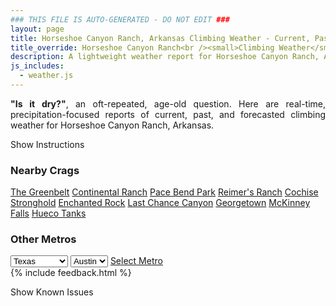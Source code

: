 ```yaml
---
### THIS FILE IS AUTO-GENERATED - DO NOT EDIT ###
layout: page
title: Horseshoe Canyon Ranch, Arkansas Climbing Weather - Current, Past, and Forecasted
title_override: Horseshoe Canyon Ranch<br /><small>Climbing Weather</small>
description: A lightweight weather report for Horseshoe Canyon Ranch, Arkansas. Optimized for slow internet connections.
js_includes:
  - weather.js
---
```


<section class="measure center lh-copy f5-ns f6 ph2 mv4" style="text-align: justify;">
<strong>"Is it dry?"</strong>, an oft-repeated, age-old question. Here are real-time,
precipitation-focused reports of current, past, and forecasted climbing weather for Horseshoe Canyon Ranch, Arkansas.
</section>

<p id="settings-toggle" class="mw5 b center tc hover-light-red black-70 pointer">Show Instructions</p>
<section id="settings" class="overflow-hidden" style="display:none;">
    <div class="mv2 ph2 center">
        <div class="fn f6 tc pv2">
            <p class="measure lh-copy center"><strong>Show/hide hourly forecasts</strong> by clicking the desired day.</p>
            <hr class="mw5 p0 mv2 o-60 b0 bt b--light-red light-red bg-light-red">
            <p class="measure lh-copy center"><strong>Current and Past conditions</strong> are measured by the nearest weather station. <strong>Forecast conditions</strong> are calculated and polled separately.</p>
            <hr class="mw5 p0 mv2 o-60 b0 bt b--light-red light-red bg-light-red">
            <p class="measure lh-copy center"><strong>Having issues?</strong> Try <a id="clear-cache" class="no-underline relative fancy-link light-red hover-light-red" href="#">clearing the local cache</a>.</p>
            <hr class="mw5 p0 mv2 o-60 b0 bt b--light-red light-red bg-light-red">
            <p class="measure lh-copy center">Weather data sourced from <a class="no-underline fancy-link relative light-red" target="_blank" href="https://www.weather.gov/documentation/services-web-api">weather.gov</a>.</p>
        </div>
    </div>
</section>
<section id="weather" data-crag="horseshoe-canyon-ranch-arkansas" class="mv4-ns mv3 ph2 center"></section>
<section id="nearby" class="tc lh-copy">
  <h3>Nearby Crags</h3>
<a class="nowrap no-underline fancy-link relative light-red mh3" href="/crags/the-greenbelt-texas-weather.html">The Greenbelt</a>
<a class="nowrap no-underline fancy-link relative light-red mh3" href="/crags/continental-ranch-texas-weather.html">Continental Ranch</a>
<a class="nowrap no-underline fancy-link relative light-red mh3" href="/crags/pace-bend-park-texas-weather.html">Pace Bend Park</a>
<a class="nowrap no-underline fancy-link relative light-red mh3" href="/crags/reimers-ranch-texas-weather.html">Reimer's Ranch</a>
<a class="nowrap no-underline fancy-link relative light-red mh3" href="/crags/cochise-stronghold-arizona-weather.html">Cochise Stronghold</a>
<a class="nowrap no-underline fancy-link relative light-red mh3" href="/crags/enchanted-rock-texas-weather.html">Enchanted Rock</a>
<a class="nowrap no-underline fancy-link relative light-red mh3" href="/crags/last-chance-canyon-new-mexico-weather.html">Last Chance Canyon</a>
<a class="nowrap no-underline fancy-link relative light-red mh3" href="/crags/georgetown-texas-weather.html">Georgetown</a>
<a class="nowrap no-underline fancy-link relative light-red mh3" href="/crags/mckinney-falls-texas-weather.html">McKinney Falls</a>
<a class="nowrap no-underline fancy-link relative light-red mh3" href="/crags/hueco-tanks-texas-weather.html">Hueco Tanks</a>
</section>
<section id="nearby" class="tc lh-copy">
  <h3>Other Metros</h3>
  <select class="ma1 bg-near-white pa2" id="stateSel">
    <option value="Texas" selected>Texas</option>
    <option value="Washington">Washington</option>
    <option value="Colorado">Colorado</option>
    <option value="Tennessee">Tennessee</option>
    <option value="Utah">Utah</option>
    <option value="California">California</option>
  </select>
  <select class="ma1 bg-near-white pa2" id="citySel">
    <option value="Austin" selected>Austin</option>
  </select>
  <a id="selectMetro" class="f6 link dim ph3 pv2 ma1 dib white bg-light-red" href="/crags/austin-texas-weather.html">Select Metro</a>
  <script>
    var states = [];
    states["Texas"] = "Austin"
    states["Washington"] = "Seattle"
    states["Colorado"] = "Denver"
    states["Tennessee"] = "Nashville"
    states["Utah"] = "Salt Lake City"
    states["California"] = "San Francisco|Los Angeles"
  </script>
</section>
{% include feedback.html %}
<p id="issues-toggle" class="mw5 b center tc hover-light-red black-70 pointer">Show Known Issues</p>
<section id="issues" class="overflow-hidden tc f6">
</section>

<script>
  var weekly_LZK_44_127 = {"updated":"2024-04-25T07:36:35+00:00","units":"us","forecastGenerator":"BaselineForecastGenerator","generatedAt":"2024-04-25T08:32:12+00:00","updateTime":"2024-04-25T07:36:35+00:00","validTimes":"2024-04-25T01:00:00+00:00/P7DT11H","elevation":{"unitCode":"wmoUnit:m","value":605.028},"periods":[{"number":1,"name":"Overnight","startTime":"2024-04-25T03:00:00-05:00","endTime":"2024-04-25T06:00:00-05:00","isDaytime":false,"temperature":51,"temperatureUnit":"F","temperatureTrend":null,"probabilityOfPrecipitation":{"unitCode":"wmoUnit:percent","value":50},"dewpoint":{"unitCode":"wmoUnit:degC","value":8.333333333333334},"relativeHumidity":{"unitCode":"wmoUnit:percent","value":77},"windSpeed":"10 mph","windDirection":"ESE","icon":"https://api.weather.gov/icons/land/night/tsra,50?size=medium","shortForecast":"Chance Showers And Thunderstorms","detailedForecast":"A chance of showers and thunderstorms. Mostly cloudy, with a low around 51. East southeast wind around 10 mph. Chance of precipitation is 50%. New rainfall amounts between a quarter and half of an inch possible."},{"number":2,"name":"Thursday","startTime":"2024-04-25T06:00:00-05:00","endTime":"2024-04-25T18:00:00-05:00","isDaytime":true,"temperature":60,"temperatureUnit":"F","temperatureTrend":null,"probabilityOfPrecipitation":{"unitCode":"wmoUnit:percent","value":90},"dewpoint":{"unitCode":"wmoUnit:degC","value":11.666666666666666},"relativeHumidity":{"unitCode":"wmoUnit:percent","value":86},"windSpeed":"10 to 15 mph","windDirection":"ESE","icon":"https://api.weather.gov/icons/land/day/tsra,90?size=medium","shortForecast":"Showers And Thunderstorms","detailedForecast":"Showers and thunderstorms before 5pm, then a chance of showers and thunderstorms. Cloudy, with a high near 60. East southeast wind 10 to 15 mph, with gusts as high as 25 mph. Chance of precipitation is 90%. New rainfall amounts between 1 and 2 inches possible."},{"number":3,"name":"Thursday Night","startTime":"2024-04-25T18:00:00-05:00","endTime":"2024-04-26T06:00:00-05:00","isDaytime":false,"temperature":54,"temperatureUnit":"F","temperatureTrend":"rising","probabilityOfPrecipitation":{"unitCode":"wmoUnit:percent","value":50},"dewpoint":{"unitCode":"wmoUnit:degC","value":13.88888888888889},"relativeHumidity":{"unitCode":"wmoUnit:percent","value":96},"windSpeed":"15 to 20 mph","windDirection":"SE","icon":"https://api.weather.gov/icons/land/night/tsra,50?size=medium","shortForecast":"Chance Showers And Thunderstorms","detailedForecast":"A chance of showers and thunderstorms. Cloudy. Low around 54, with temperatures rising to around 59 overnight. Southeast wind 15 to 20 mph, with gusts as high as 30 mph. Chance of precipitation is 50%. New rainfall amounts between three quarters and one inch possible."},{"number":4,"name":"Friday","startTime":"2024-04-26T06:00:00-05:00","endTime":"2024-04-26T18:00:00-05:00","isDaytime":true,"temperature":68,"temperatureUnit":"F","temperatureTrend":null,"probabilityOfPrecipitation":{"unitCode":"wmoUnit:percent","value":90},"dewpoint":{"unitCode":"wmoUnit:degC","value":16.11111111111111},"relativeHumidity":{"unitCode":"wmoUnit:percent","value":96},"windSpeed":"20 to 30 mph","windDirection":"S","icon":"https://api.weather.gov/icons/land/day/tsra,60/tsra,90?size=medium","shortForecast":"Showers And Thunderstorms","detailedForecast":"Showers and thunderstorms. Mostly cloudy, with a high near 68. South wind 20 to 30 mph, with gusts as high as 45 mph. Chance of precipitation is 90%."},{"number":5,"name":"Friday Night","startTime":"2024-04-26T18:00:00-05:00","endTime":"2024-04-27T06:00:00-05:00","isDaytime":false,"temperature":61,"temperatureUnit":"F","temperatureTrend":null,"probabilityOfPrecipitation":{"unitCode":"wmoUnit:percent","value":90},"dewpoint":{"unitCode":"wmoUnit:degC","value":15.555555555555555},"relativeHumidity":{"unitCode":"wmoUnit:percent","value":95},"windSpeed":"20 to 25 mph","windDirection":"S","icon":"https://api.weather.gov/icons/land/night/tsra,90/tsra,60?size=medium","shortForecast":"Showers And Thunderstorms","detailedForecast":"Showers and thunderstorms. Mostly cloudy, with a low around 61. South wind 20 to 25 mph, with gusts as high as 40 mph. Chance of precipitation is 90%."},{"number":6,"name":"Saturday","startTime":"2024-04-27T06:00:00-05:00","endTime":"2024-04-27T18:00:00-05:00","isDaytime":true,"temperature":74,"temperatureUnit":"F","temperatureTrend":null,"probabilityOfPrecipitation":{"unitCode":"wmoUnit:percent","value":50},"dewpoint":{"unitCode":"wmoUnit:degC","value":17.22222222222222},"relativeHumidity":{"unitCode":"wmoUnit:percent","value":100},"windSpeed":"20 to 25 mph","windDirection":"S","icon":"https://api.weather.gov/icons/land/day/tsra_sct,30/tsra_sct,50?size=medium","shortForecast":"Chance Showers And Thunderstorms","detailedForecast":"A chance of showers and thunderstorms. Partly sunny, with a high near 74. South wind 20 to 25 mph, with gusts as high as 40 mph. Chance of precipitation is 50%."},{"number":7,"name":"Saturday Night","startTime":"2024-04-27T18:00:00-05:00","endTime":"2024-04-28T06:00:00-05:00","isDaytime":false,"temperature":62,"temperatureUnit":"F","temperatureTrend":null,"probabilityOfPrecipitation":{"unitCode":"wmoUnit:percent","value":50},"dewpoint":{"unitCode":"wmoUnit:degC","value":16.666666666666668},"relativeHumidity":{"unitCode":"wmoUnit:percent","value":95},"windSpeed":"20 to 25 mph","windDirection":"SSE","icon":"https://api.weather.gov/icons/land/night/tsra,50?size=medium","shortForecast":"Chance Showers And Thunderstorms","detailedForecast":"A chance of showers and thunderstorms. Mostly cloudy, with a low around 62. South southeast wind 20 to 25 mph, with gusts as high as 40 mph. Chance of precipitation is 50%."},{"number":8,"name":"Sunday","startTime":"2024-04-28T06:00:00-05:00","endTime":"2024-04-28T18:00:00-05:00","isDaytime":true,"temperature":70,"temperatureUnit":"F","temperatureTrend":null,"probabilityOfPrecipitation":{"unitCode":"wmoUnit:percent","value":80},"dewpoint":{"unitCode":"wmoUnit:degC","value":16.11111111111111},"relativeHumidity":{"unitCode":"wmoUnit:percent","value":96},"windSpeed":"20 to 25 mph","windDirection":"S","icon":"https://api.weather.gov/icons/land/day/tsra,50/tsra,80?size=medium","shortForecast":"Showers And Thunderstorms","detailedForecast":"Showers and thunderstorms. Mostly cloudy, with a high near 70. South wind 20 to 25 mph, with gusts as high as 40 mph. Chance of precipitation is 80%."},{"number":9,"name":"Sunday Night","startTime":"2024-04-28T18:00:00-05:00","endTime":"2024-04-29T06:00:00-05:00","isDaytime":false,"temperature":57,"temperatureUnit":"F","temperatureTrend":null,"probabilityOfPrecipitation":{"unitCode":"wmoUnit:percent","value":80},"dewpoint":{"unitCode":"wmoUnit:degC","value":15.555555555555555},"relativeHumidity":{"unitCode":"wmoUnit:percent","value":100},"windSpeed":"10 to 20 mph","windDirection":"SSW","icon":"https://api.weather.gov/icons/land/night/tsra_sct,80/tsra_sct,70?size=medium","shortForecast":"Showers And Thunderstorms","detailedForecast":"Showers and thunderstorms. Mostly cloudy, with a low around 57. South southwest wind 10 to 20 mph, with gusts as high as 30 mph. Chance of precipitation is 80%."},{"number":10,"name":"Monday","startTime":"2024-04-29T06:00:00-05:00","endTime":"2024-04-29T18:00:00-05:00","isDaytime":true,"temperature":76,"temperatureUnit":"F","temperatureTrend":null,"probabilityOfPrecipitation":{"unitCode":"wmoUnit:percent","value":60},"dewpoint":{"unitCode":"wmoUnit:degC","value":13.88888888888889},"relativeHumidity":{"unitCode":"wmoUnit:percent","value":100},"windSpeed":"10 to 15 mph","windDirection":"WSW","icon":"https://api.weather.gov/icons/land/day/tsra_hi,60/tsra_hi,40?size=medium","shortForecast":"Showers And Thunderstorms Likely","detailedForecast":"Showers and thunderstorms likely. Partly sunny, with a high near 76. Chance of precipitation is 60%."},{"number":11,"name":"Monday Night","startTime":"2024-04-29T18:00:00-05:00","endTime":"2024-04-30T06:00:00-05:00","isDaytime":false,"temperature":54,"temperatureUnit":"F","temperatureTrend":null,"probabilityOfPrecipitation":{"unitCode":"wmoUnit:percent","value":30},"dewpoint":{"unitCode":"wmoUnit:degC","value":13.333333333333334},"relativeHumidity":{"unitCode":"wmoUnit:percent","value":96},"windSpeed":"5 to 10 mph","windDirection":"S","icon":"https://api.weather.gov/icons/land/night/tsra_hi,30/tsra_hi,20?size=medium","shortForecast":"Chance Showers And Thunderstorms","detailedForecast":"A chance of showers and thunderstorms. Partly cloudy, with a low around 54. Chance of precipitation is 30%."},{"number":12,"name":"Tuesday","startTime":"2024-04-30T06:00:00-05:00","endTime":"2024-04-30T18:00:00-05:00","isDaytime":true,"temperature":78,"temperatureUnit":"F","temperatureTrend":null,"probabilityOfPrecipitation":{"unitCode":"wmoUnit:percent","value":20},"dewpoint":{"unitCode":"wmoUnit:degC","value":13.88888888888889},"relativeHumidity":{"unitCode":"wmoUnit:percent","value":100},"windSpeed":"5 to 10 mph","windDirection":"SSE","icon":"https://api.weather.gov/icons/land/day/tsra_hi,20/few?size=medium","shortForecast":"Slight Chance Showers And Thunderstorms then Sunny","detailedForecast":"A slight chance of showers and thunderstorms before 7am. Sunny, with a high near 78. Chance of precipitation is 20%."},{"number":13,"name":"Tuesday Night","startTime":"2024-04-30T18:00:00-05:00","endTime":"2024-05-01T06:00:00-05:00","isDaytime":false,"temperature":58,"temperatureUnit":"F","temperatureTrend":null,"probabilityOfPrecipitation":{"unitCode":"wmoUnit:percent","value":null},"dewpoint":{"unitCode":"wmoUnit:degC","value":14.444444444444445},"relativeHumidity":{"unitCode":"wmoUnit:percent","value":93},"windSpeed":"5 to 10 mph","windDirection":"SSE","icon":"https://api.weather.gov/icons/land/night/few?size=medium","shortForecast":"Mostly Clear","detailedForecast":"Mostly clear, with a low around 58."},{"number":14,"name":"Wednesday","startTime":"2024-05-01T06:00:00-05:00","endTime":"2024-05-01T18:00:00-05:00","isDaytime":true,"temperature":81,"temperatureUnit":"F","temperatureTrend":null,"probabilityOfPrecipitation":{"unitCode":"wmoUnit:percent","value":null},"dewpoint":{"unitCode":"wmoUnit:degC","value":15},"relativeHumidity":{"unitCode":"wmoUnit:percent","value":95},"windSpeed":"5 to 10 mph","windDirection":"SSE","icon":"https://api.weather.gov/icons/land/day/sct?size=medium","shortForecast":"Mostly Sunny","detailedForecast":"Mostly sunny, with a high near 81."}]}
  var hourly_LZK_44_127 = {"@context":["https://geojson.org/geojson-ld/geojson-context.jsonld",{"@version":"1.1","wx":"https://api.weather.gov/ontology#","geo":"http://www.opengis.net/ont/geosparql#","unit":"http://codes.wmo.int/common/unit/","@vocab":"https://api.weather.gov/ontology#"}],"type":"Feature","geometry":{"type":"Polygon","coordinates":[[[-93.3248004,35.9907378],[-93.3251425,35.968333099999995],[-93.2974581,35.968053999999995],[-93.2971104,35.9904587],[-93.3248004,35.9907378]]]},"properties":{"updated":"2024-04-25T07:36:35+00:00","units":"us","forecastGenerator":"HourlyForecastGenerator","generatedAt":"2024-04-25T08:32:13+00:00","updateTime":"2024-04-25T07:36:35+00:00","validTimes":"2024-04-25T01:00:00+00:00/P7DT11H","elevation":{"unitCode":"wmoUnit:m","value":605.028},"periods":[{"number":1,"name":"","startTime":"2024-04-25T03:00:00-05:00","endTime":"2024-04-25T04:00:00-05:00","isDaytime":false,"temperature":57,"temperatureUnit":"F","temperatureTrend":null,"probabilityOfPrecipitation":{"unitCode":"wmoUnit:percent","value":32},"dewpoint":{"unitCode":"wmoUnit:degC","value":8.333333333333334},"relativeHumidity":{"unitCode":"wmoUnit:percent","value":69},"windSpeed":"10 mph","windDirection":"ESE","icon":"https://api.weather.gov/icons/land/night/tsra,32?size=small","shortForecast":"Chance Showers And Thunderstorms","detailedForecast":""},{"number":2,"name":"","startTime":"2024-04-25T04:00:00-05:00","endTime":"2024-04-25T05:00:00-05:00","isDaytime":false,"temperature":55,"temperatureUnit":"F","temperatureTrend":null,"probabilityOfPrecipitation":{"unitCode":"wmoUnit:percent","value":32},"dewpoint":{"unitCode":"wmoUnit:degC","value":8.333333333333334},"relativeHumidity":{"unitCode":"wmoUnit:percent","value":74},"windSpeed":"10 mph","windDirection":"ESE","icon":"https://api.weather.gov/icons/land/night/tsra,32?size=small","shortForecast":"Chance Showers And Thunderstorms","detailedForecast":""},{"number":3,"name":"","startTime":"2024-04-25T05:00:00-05:00","endTime":"2024-04-25T06:00:00-05:00","isDaytime":false,"temperature":54,"temperatureUnit":"F","temperatureTrend":null,"probabilityOfPrecipitation":{"unitCode":"wmoUnit:percent","value":52},"dewpoint":{"unitCode":"wmoUnit:degC","value":8.333333333333334},"relativeHumidity":{"unitCode":"wmoUnit:percent","value":77},"windSpeed":"10 mph","windDirection":"E","icon":"https://api.weather.gov/icons/land/night/tsra,52?size=small","shortForecast":"Chance Showers And Thunderstorms","detailedForecast":""},{"number":4,"name":"","startTime":"2024-04-25T06:00:00-05:00","endTime":"2024-04-25T07:00:00-05:00","isDaytime":true,"temperature":54,"temperatureUnit":"F","temperatureTrend":null,"probabilityOfPrecipitation":{"unitCode":"wmoUnit:percent","value":52},"dewpoint":{"unitCode":"wmoUnit:degC","value":7.777777777777778},"relativeHumidity":{"unitCode":"wmoUnit:percent","value":74},"windSpeed":"10 mph","windDirection":"ESE","icon":"https://api.weather.gov/icons/land/day/tsra,52?size=small","shortForecast":"Chance Showers And Thunderstorms","detailedForecast":""},{"number":5,"name":"","startTime":"2024-04-25T07:00:00-05:00","endTime":"2024-04-25T08:00:00-05:00","isDaytime":true,"temperature":53,"temperatureUnit":"F","temperatureTrend":null,"probabilityOfPrecipitation":{"unitCode":"wmoUnit:percent","value":83},"dewpoint":{"unitCode":"wmoUnit:degC","value":8.333333333333334},"relativeHumidity":{"unitCode":"wmoUnit:percent","value":80},"windSpeed":"15 mph","windDirection":"E","icon":"https://api.weather.gov/icons/land/day/tsra,83?size=small","shortForecast":"Showers And Thunderstorms","detailedForecast":""},{"number":6,"name":"","startTime":"2024-04-25T08:00:00-05:00","endTime":"2024-04-25T09:00:00-05:00","isDaytime":true,"temperature":52,"temperatureUnit":"F","temperatureTrend":null,"probabilityOfPrecipitation":{"unitCode":"wmoUnit:percent","value":83},"dewpoint":{"unitCode":"wmoUnit:degC","value":8.88888888888889},"relativeHumidity":{"unitCode":"wmoUnit:percent","value":86},"windSpeed":"15 mph","windDirection":"E","icon":"https://api.weather.gov/icons/land/day/tsra,83?size=small","shortForecast":"Showers And Thunderstorms","detailedForecast":""},{"number":7,"name":"","startTime":"2024-04-25T09:00:00-05:00","endTime":"2024-04-25T10:00:00-05:00","isDaytime":true,"temperature":52,"temperatureUnit":"F","temperatureTrend":null,"probabilityOfPrecipitation":{"unitCode":"wmoUnit:percent","value":91},"dewpoint":{"unitCode":"wmoUnit:degC","value":8.88888888888889},"relativeHumidity":{"unitCode":"wmoUnit:percent","value":86},"windSpeed":"15 mph","windDirection":"ESE","icon":"https://api.weather.gov/icons/land/day/tsra,91?size=small","shortForecast":"Showers And Thunderstorms","detailedForecast":""},{"number":8,"name":"","startTime":"2024-04-25T10:00:00-05:00","endTime":"2024-04-25T11:00:00-05:00","isDaytime":true,"temperature":53,"temperatureUnit":"F","temperatureTrend":null,"probabilityOfPrecipitation":{"unitCode":"wmoUnit:percent","value":91},"dewpoint":{"unitCode":"wmoUnit:degC","value":8.88888888888889},"relativeHumidity":{"unitCode":"wmoUnit:percent","value":83},"windSpeed":"15 mph","windDirection":"ESE","icon":"https://api.weather.gov/icons/land/day/tsra,91?size=small","shortForecast":"Showers And Thunderstorms","detailedForecast":""},{"number":9,"name":"","startTime":"2024-04-25T11:00:00-05:00","endTime":"2024-04-25T12:00:00-05:00","isDaytime":true,"temperature":55,"temperatureUnit":"F","temperatureTrend":null,"probabilityOfPrecipitation":{"unitCode":"wmoUnit:percent","value":87},"dewpoint":{"unitCode":"wmoUnit:degC","value":9.444444444444445},"relativeHumidity":{"unitCode":"wmoUnit:percent","value":80},"windSpeed":"15 mph","windDirection":"SE","icon":"https://api.weather.gov/icons/land/day/tsra,87?size=small","shortForecast":"Showers And Thunderstorms","detailedForecast":""},{"number":10,"name":"","startTime":"2024-04-25T12:00:00-05:00","endTime":"2024-04-25T13:00:00-05:00","isDaytime":true,"temperature":56,"temperatureUnit":"F","temperatureTrend":null,"probabilityOfPrecipitation":{"unitCode":"wmoUnit:percent","value":87},"dewpoint":{"unitCode":"wmoUnit:degC","value":10},"relativeHumidity":{"unitCode":"wmoUnit:percent","value":80},"windSpeed":"15 mph","windDirection":"SE","icon":"https://api.weather.gov/icons/land/day/tsra,87?size=small","shortForecast":"Showers And Thunderstorms","detailedForecast":""},{"number":11,"name":"","startTime":"2024-04-25T13:00:00-05:00","endTime":"2024-04-25T14:00:00-05:00","isDaytime":true,"temperature":57,"temperatureUnit":"F","temperatureTrend":null,"probabilityOfPrecipitation":{"unitCode":"wmoUnit:percent","value":75},"dewpoint":{"unitCode":"wmoUnit:degC","value":10},"relativeHumidity":{"unitCode":"wmoUnit:percent","value":77},"windSpeed":"15 mph","windDirection":"SE","icon":"https://api.weather.gov/icons/land/day/tsra,75?size=small","shortForecast":"Showers And Thunderstorms","detailedForecast":""},{"number":12,"name":"","startTime":"2024-04-25T14:00:00-05:00","endTime":"2024-04-25T15:00:00-05:00","isDaytime":true,"temperature":57,"temperatureUnit":"F","temperatureTrend":null,"probabilityOfPrecipitation":{"unitCode":"wmoUnit:percent","value":71},"dewpoint":{"unitCode":"wmoUnit:degC","value":11.11111111111111},"relativeHumidity":{"unitCode":"wmoUnit:percent","value":83},"windSpeed":"15 mph","windDirection":"SE","icon":"https://api.weather.gov/icons/land/day/tsra,71?size=small","shortForecast":"Showers And Thunderstorms Likely","detailedForecast":""},{"number":13,"name":"","startTime":"2024-04-25T15:00:00-05:00","endTime":"2024-04-25T16:00:00-05:00","isDaytime":true,"temperature":57,"temperatureUnit":"F","temperatureTrend":null,"probabilityOfPrecipitation":{"unitCode":"wmoUnit:percent","value":67},"dewpoint":{"unitCode":"wmoUnit:degC","value":11.666666666666666},"relativeHumidity":{"unitCode":"wmoUnit:percent","value":86},"windSpeed":"15 mph","windDirection":"SE","icon":"https://api.weather.gov/icons/land/day/tsra,67?size=small","shortForecast":"Showers And Thunderstorms Likely","detailedForecast":""},{"number":14,"name":"","startTime":"2024-04-25T16:00:00-05:00","endTime":"2024-04-25T17:00:00-05:00","isDaytime":true,"temperature":58,"temperatureUnit":"F","temperatureTrend":null,"probabilityOfPrecipitation":{"unitCode":"wmoUnit:percent","value":56},"dewpoint":{"unitCode":"wmoUnit:degC","value":11.666666666666666},"relativeHumidity":{"unitCode":"wmoUnit:percent","value":83},"windSpeed":"15 mph","windDirection":"ESE","icon":"https://api.weather.gov/icons/land/day/tsra,56?size=small","shortForecast":"Showers And Thunderstorms Likely","detailedForecast":""},{"number":15,"name":"","startTime":"2024-04-25T17:00:00-05:00","endTime":"2024-04-25T18:00:00-05:00","isDaytime":true,"temperature":59,"temperatureUnit":"F","temperatureTrend":null,"probabilityOfPrecipitation":{"unitCode":"wmoUnit:percent","value":51},"dewpoint":{"unitCode":"wmoUnit:degC","value":11.666666666666666},"relativeHumidity":{"unitCode":"wmoUnit:percent","value":80},"windSpeed":"15 mph","windDirection":"ESE","icon":"https://api.weather.gov/icons/land/day/tsra,51?size=small","shortForecast":"Chance Showers And Thunderstorms","detailedForecast":""},{"number":16,"name":"","startTime":"2024-04-25T18:00:00-05:00","endTime":"2024-04-25T19:00:00-05:00","isDaytime":false,"temperature":58,"temperatureUnit":"F","temperatureTrend":null,"probabilityOfPrecipitation":{"unitCode":"wmoUnit:percent","value":46},"dewpoint":{"unitCode":"wmoUnit:degC","value":11.11111111111111},"relativeHumidity":{"unitCode":"wmoUnit:percent","value":80},"windSpeed":"15 mph","windDirection":"E","icon":"https://api.weather.gov/icons/land/night/tsra,46?size=small","shortForecast":"Chance Showers And Thunderstorms","detailedForecast":""},{"number":17,"name":"","startTime":"2024-04-25T19:00:00-05:00","endTime":"2024-04-25T20:00:00-05:00","isDaytime":false,"temperature":56,"temperatureUnit":"F","temperatureTrend":null,"probabilityOfPrecipitation":{"unitCode":"wmoUnit:percent","value":26},"dewpoint":{"unitCode":"wmoUnit:degC","value":11.666666666666666},"relativeHumidity":{"unitCode":"wmoUnit:percent","value":90},"windSpeed":"15 mph","windDirection":"ESE","icon":"https://api.weather.gov/icons/land/night/tsra,26?size=small","shortForecast":"Chance Showers And Thunderstorms","detailedForecast":""},{"number":18,"name":"","startTime":"2024-04-25T20:00:00-05:00","endTime":"2024-04-25T21:00:00-05:00","isDaytime":false,"temperature":55,"temperatureUnit":"F","temperatureTrend":null,"probabilityOfPrecipitation":{"unitCode":"wmoUnit:percent","value":26},"dewpoint":{"unitCode":"wmoUnit:degC","value":11.666666666666666},"relativeHumidity":{"unitCode":"wmoUnit:percent","value":93},"windSpeed":"15 mph","windDirection":"ESE","icon":"https://api.weather.gov/icons/land/night/tsra,26?size=small","shortForecast":"Chance Showers And Thunderstorms","detailedForecast":""},{"number":19,"name":"","startTime":"2024-04-25T21:00:00-05:00","endTime":"2024-04-25T22:00:00-05:00","isDaytime":false,"temperature":55,"temperatureUnit":"F","temperatureTrend":null,"probabilityOfPrecipitation":{"unitCode":"wmoUnit:percent","value":26},"dewpoint":{"unitCode":"wmoUnit:degC","value":11.666666666666666},"relativeHumidity":{"unitCode":"wmoUnit:percent","value":93},"windSpeed":"15 mph","windDirection":"ESE","icon":"https://api.weather.gov/icons/land/night/tsra,26?size=small","shortForecast":"Chance Showers And Thunderstorms","detailedForecast":""},{"number":20,"name":"","startTime":"2024-04-25T22:00:00-05:00","endTime":"2024-04-25T23:00:00-05:00","isDaytime":false,"temperature":55,"temperatureUnit":"F","temperatureTrend":null,"probabilityOfPrecipitation":{"unitCode":"wmoUnit:percent","value":26},"dewpoint":{"unitCode":"wmoUnit:degC","value":12.222222222222221},"relativeHumidity":{"unitCode":"wmoUnit:percent","value":96},"windSpeed":"15 mph","windDirection":"SE","icon":"https://api.weather.gov/icons/land/night/tsra,26?size=small","shortForecast":"Chance Showers And Thunderstorms","detailedForecast":""},{"number":21,"name":"","startTime":"2024-04-25T23:00:00-05:00","endTime":"2024-04-26T00:00:00-05:00","isDaytime":false,"temperature":55,"temperatureUnit":"F","temperatureTrend":null,"probabilityOfPrecipitation":{"unitCode":"wmoUnit:percent","value":26},"dewpoint":{"unitCode":"wmoUnit:degC","value":12.222222222222221},"relativeHumidity":{"unitCode":"wmoUnit:percent","value":96},"windSpeed":"15 mph","windDirection":"ESE","icon":"https://api.weather.gov/icons/land/night/tsra,26?size=small","shortForecast":"Chance Showers And Thunderstorms","detailedForecast":""},{"number":22,"name":"","startTime":"2024-04-26T00:00:00-05:00","endTime":"2024-04-26T01:00:00-05:00","isDaytime":false,"temperature":56,"temperatureUnit":"F","temperatureTrend":null,"probabilityOfPrecipitation":{"unitCode":"wmoUnit:percent","value":26},"dewpoint":{"unitCode":"wmoUnit:degC","value":12.777777777777779},"relativeHumidity":{"unitCode":"wmoUnit:percent","value":96},"windSpeed":"15 mph","windDirection":"SE","icon":"https://api.weather.gov/icons/land/night/tsra,26?size=small","shortForecast":"Chance Showers And Thunderstorms","detailedForecast":""},{"number":23,"name":"","startTime":"2024-04-26T01:00:00-05:00","endTime":"2024-04-26T02:00:00-05:00","isDaytime":false,"temperature":56,"temperatureUnit":"F","temperatureTrend":null,"probabilityOfPrecipitation":{"unitCode":"wmoUnit:percent","value":50},"dewpoint":{"unitCode":"wmoUnit:degC","value":12.777777777777779},"relativeHumidity":{"unitCode":"wmoUnit:percent","value":96},"windSpeed":"15 mph","windDirection":"SE","icon":"https://api.weather.gov/icons/land/night/tsra,50?size=small","shortForecast":"Chance Showers And Thunderstorms","detailedForecast":""},{"number":24,"name":"","startTime":"2024-04-26T02:00:00-05:00","endTime":"2024-04-26T03:00:00-05:00","isDaytime":false,"temperature":57,"temperatureUnit":"F","temperatureTrend":null,"probabilityOfPrecipitation":{"unitCode":"wmoUnit:percent","value":50},"dewpoint":{"unitCode":"wmoUnit:degC","value":13.333333333333334},"relativeHumidity":{"unitCode":"wmoUnit:percent","value":96},"windSpeed":"15 mph","windDirection":"SSE","icon":"https://api.weather.gov/icons/land/night/tsra,50?size=small","shortForecast":"Chance Showers And Thunderstorms","detailedForecast":""},{"number":25,"name":"","startTime":"2024-04-26T03:00:00-05:00","endTime":"2024-04-26T04:00:00-05:00","isDaytime":false,"temperature":58,"temperatureUnit":"F","temperatureTrend":null,"probabilityOfPrecipitation":{"unitCode":"wmoUnit:percent","value":50},"dewpoint":{"unitCode":"wmoUnit:degC","value":13.333333333333334},"relativeHumidity":{"unitCode":"wmoUnit:percent","value":93},"windSpeed":"20 mph","windDirection":"SSE","icon":"https://api.weather.gov/icons/land/night/tsra,50?size=small","shortForecast":"Chance Showers And Thunderstorms","detailedForecast":""},{"number":26,"name":"","startTime":"2024-04-26T04:00:00-05:00","endTime":"2024-04-26T05:00:00-05:00","isDaytime":false,"temperature":59,"temperatureUnit":"F","temperatureTrend":null,"probabilityOfPrecipitation":{"unitCode":"wmoUnit:percent","value":50},"dewpoint":{"unitCode":"wmoUnit:degC","value":13.88888888888889},"relativeHumidity":{"unitCode":"wmoUnit:percent","value":93},"windSpeed":"20 mph","windDirection":"SSE","icon":"https://api.weather.gov/icons/land/night/tsra,50?size=small","shortForecast":"Chance Showers And Thunderstorms","detailedForecast":""},{"number":27,"name":"","startTime":"2024-04-26T05:00:00-05:00","endTime":"2024-04-26T06:00:00-05:00","isDaytime":false,"temperature":59,"temperatureUnit":"F","temperatureTrend":null,"probabilityOfPrecipitation":{"unitCode":"wmoUnit:percent","value":50},"dewpoint":{"unitCode":"wmoUnit:degC","value":13.88888888888889},"relativeHumidity":{"unitCode":"wmoUnit:percent","value":93},"windSpeed":"20 mph","windDirection":"S","icon":"https://api.weather.gov/icons/land/night/tsra,50?size=small","shortForecast":"Chance Showers And Thunderstorms","detailedForecast":""},{"number":28,"name":"","startTime":"2024-04-26T06:00:00-05:00","endTime":"2024-04-26T07:00:00-05:00","isDaytime":true,"temperature":59,"temperatureUnit":"F","temperatureTrend":null,"probabilityOfPrecipitation":{"unitCode":"wmoUnit:percent","value":50},"dewpoint":{"unitCode":"wmoUnit:degC","value":14.444444444444445},"relativeHumidity":{"unitCode":"wmoUnit:percent","value":96},"windSpeed":"20 mph","windDirection":"S","icon":"https://api.weather.gov/icons/land/day/tsra,50?size=small","shortForecast":"Chance Showers And Thunderstorms","detailedForecast":""},{"number":29,"name":"","startTime":"2024-04-26T07:00:00-05:00","endTime":"2024-04-26T08:00:00-05:00","isDaytime":true,"temperature":59,"temperatureUnit":"F","temperatureTrend":null,"probabilityOfPrecipitation":{"unitCode":"wmoUnit:percent","value":56},"dewpoint":{"unitCode":"wmoUnit:degC","value":14.444444444444445},"relativeHumidity":{"unitCode":"wmoUnit:percent","value":96},"windSpeed":"20 mph","windDirection":"S","icon":"https://api.weather.gov/icons/land/day/tsra,56?size=small","shortForecast":"Showers And Thunderstorms Likely","detailedForecast":""},{"number":30,"name":"","startTime":"2024-04-26T08:00:00-05:00","endTime":"2024-04-26T09:00:00-05:00","isDaytime":true,"temperature":60,"temperatureUnit":"F","temperatureTrend":null,"probabilityOfPrecipitation":{"unitCode":"wmoUnit:percent","value":56},"dewpoint":{"unitCode":"wmoUnit:degC","value":15},"relativeHumidity":{"unitCode":"wmoUnit:percent","value":96},"windSpeed":"25 mph","windDirection":"S","icon":"https://api.weather.gov/icons/land/day/tsra,56?size=small","shortForecast":"Showers And Thunderstorms Likely","detailedForecast":""},{"number":31,"name":"","startTime":"2024-04-26T09:00:00-05:00","endTime":"2024-04-26T10:00:00-05:00","isDaytime":true,"temperature":61,"temperatureUnit":"F","temperatureTrend":null,"probabilityOfPrecipitation":{"unitCode":"wmoUnit:percent","value":56},"dewpoint":{"unitCode":"wmoUnit:degC","value":15},"relativeHumidity":{"unitCode":"wmoUnit:percent","value":93},"windSpeed":"25 mph","windDirection":"S","icon":"https://api.weather.gov/icons/land/day/tsra,56?size=small","shortForecast":"Showers And Thunderstorms Likely","detailedForecast":""},{"number":32,"name":"","startTime":"2024-04-26T10:00:00-05:00","endTime":"2024-04-26T11:00:00-05:00","isDaytime":true,"temperature":62,"temperatureUnit":"F","temperatureTrend":null,"probabilityOfPrecipitation":{"unitCode":"wmoUnit:percent","value":56},"dewpoint":{"unitCode":"wmoUnit:degC","value":15.555555555555555},"relativeHumidity":{"unitCode":"wmoUnit:percent","value":93},"windSpeed":"25 mph","windDirection":"S","icon":"https://api.weather.gov/icons/land/day/tsra,56?size=small","shortForecast":"Showers And Thunderstorms Likely","detailedForecast":""},{"number":33,"name":"","startTime":"2024-04-26T11:00:00-05:00","endTime":"2024-04-26T12:00:00-05:00","isDaytime":true,"temperature":63,"temperatureUnit":"F","temperatureTrend":null,"probabilityOfPrecipitation":{"unitCode":"wmoUnit:percent","value":56},"dewpoint":{"unitCode":"wmoUnit:degC","value":15.555555555555555},"relativeHumidity":{"unitCode":"wmoUnit:percent","value":90},"windSpeed":"25 mph","windDirection":"S","icon":"https://api.weather.gov/icons/land/day/tsra,56?size=small","shortForecast":"Showers And Thunderstorms Likely","detailedForecast":""},{"number":34,"name":"","startTime":"2024-04-26T12:00:00-05:00","endTime":"2024-04-26T13:00:00-05:00","isDaytime":true,"temperature":65,"temperatureUnit":"F","temperatureTrend":null,"probabilityOfPrecipitation":{"unitCode":"wmoUnit:percent","value":56},"dewpoint":{"unitCode":"wmoUnit:degC","value":15.555555555555555},"relativeHumidity":{"unitCode":"wmoUnit:percent","value":84},"windSpeed":"25 mph","windDirection":"S","icon":"https://api.weather.gov/icons/land/day/tsra,56?size=small","shortForecast":"Showers And Thunderstorms Likely","detailedForecast":""},{"number":35,"name":"","startTime":"2024-04-26T13:00:00-05:00","endTime":"2024-04-26T14:00:00-05:00","isDaytime":true,"temperature":66,"temperatureUnit":"F","temperatureTrend":null,"probabilityOfPrecipitation":{"unitCode":"wmoUnit:percent","value":90},"dewpoint":{"unitCode":"wmoUnit:degC","value":15.555555555555555},"relativeHumidity":{"unitCode":"wmoUnit:percent","value":81},"windSpeed":"25 mph","windDirection":"S","icon":"https://api.weather.gov/icons/land/day/tsra,90?size=small","shortForecast":"Showers And Thunderstorms","detailedForecast":""},{"number":36,"name":"","startTime":"2024-04-26T14:00:00-05:00","endTime":"2024-04-26T15:00:00-05:00","isDaytime":true,"temperature":66,"temperatureUnit":"F","temperatureTrend":null,"probabilityOfPrecipitation":{"unitCode":"wmoUnit:percent","value":90},"dewpoint":{"unitCode":"wmoUnit:degC","value":15.555555555555555},"relativeHumidity":{"unitCode":"wmoUnit:percent","value":81},"windSpeed":"25 mph","windDirection":"S","icon":"https://api.weather.gov/icons/land/day/tsra,90?size=small","shortForecast":"Showers And Thunderstorms","detailedForecast":""},{"number":37,"name":"","startTime":"2024-04-26T15:00:00-05:00","endTime":"2024-04-26T16:00:00-05:00","isDaytime":true,"temperature":67,"temperatureUnit":"F","temperatureTrend":null,"probabilityOfPrecipitation":{"unitCode":"wmoUnit:percent","value":90},"dewpoint":{"unitCode":"wmoUnit:degC","value":16.11111111111111},"relativeHumidity":{"unitCode":"wmoUnit:percent","value":81},"windSpeed":"30 mph","windDirection":"S","icon":"https://api.weather.gov/icons/land/day/tsra,90?size=small","shortForecast":"Showers And Thunderstorms","detailedForecast":""},{"number":38,"name":"","startTime":"2024-04-26T16:00:00-05:00","endTime":"2024-04-26T17:00:00-05:00","isDaytime":true,"temperature":67,"temperatureUnit":"F","temperatureTrend":null,"probabilityOfPrecipitation":{"unitCode":"wmoUnit:percent","value":90},"dewpoint":{"unitCode":"wmoUnit:degC","value":16.11111111111111},"relativeHumidity":{"unitCode":"wmoUnit:percent","value":81},"windSpeed":"30 mph","windDirection":"S","icon":"https://api.weather.gov/icons/land/day/tsra,90?size=small","shortForecast":"Showers And Thunderstorms","detailedForecast":""},{"number":39,"name":"","startTime":"2024-04-26T17:00:00-05:00","endTime":"2024-04-26T18:00:00-05:00","isDaytime":true,"temperature":66,"temperatureUnit":"F","temperatureTrend":null,"probabilityOfPrecipitation":{"unitCode":"wmoUnit:percent","value":90},"dewpoint":{"unitCode":"wmoUnit:degC","value":16.11111111111111},"relativeHumidity":{"unitCode":"wmoUnit:percent","value":84},"windSpeed":"25 mph","windDirection":"S","icon":"https://api.weather.gov/icons/land/day/tsra,90?size=small","shortForecast":"Showers And Thunderstorms","detailedForecast":""},{"number":40,"name":"","startTime":"2024-04-26T18:00:00-05:00","endTime":"2024-04-26T19:00:00-05:00","isDaytime":false,"temperature":66,"temperatureUnit":"F","temperatureTrend":null,"probabilityOfPrecipitation":{"unitCode":"wmoUnit:percent","value":90},"dewpoint":{"unitCode":"wmoUnit:degC","value":15.555555555555555},"relativeHumidity":{"unitCode":"wmoUnit:percent","value":81},"windSpeed":"25 mph","windDirection":"S","icon":"https://api.weather.gov/icons/land/night/tsra,90?size=small","shortForecast":"Showers And Thunderstorms","detailedForecast":""},{"number":41,"name":"","startTime":"2024-04-26T19:00:00-05:00","endTime":"2024-04-26T20:00:00-05:00","isDaytime":false,"temperature":67,"temperatureUnit":"F","temperatureTrend":null,"probabilityOfPrecipitation":{"unitCode":"wmoUnit:percent","value":64},"dewpoint":{"unitCode":"wmoUnit:degC","value":15.555555555555555},"relativeHumidity":{"unitCode":"wmoUnit:percent","value":78},"windSpeed":"25 mph","windDirection":"S","icon":"https://api.weather.gov/icons/land/night/tsra,64?size=small","shortForecast":"Showers And Thunderstorms Likely","detailedForecast":""},{"number":42,"name":"","startTime":"2024-04-26T20:00:00-05:00","endTime":"2024-04-26T21:00:00-05:00","isDaytime":false,"temperature":66,"temperatureUnit":"F","temperatureTrend":null,"probabilityOfPrecipitation":{"unitCode":"wmoUnit:percent","value":64},"dewpoint":{"unitCode":"wmoUnit:degC","value":15},"relativeHumidity":{"unitCode":"wmoUnit:percent","value":78},"windSpeed":"25 mph","windDirection":"S","icon":"https://api.weather.gov/icons/land/night/tsra,64?size=small","shortForecast":"Showers And Thunderstorms Likely","detailedForecast":""},{"number":43,"name":"","startTime":"2024-04-26T21:00:00-05:00","endTime":"2024-04-26T22:00:00-05:00","isDaytime":false,"temperature":65,"temperatureUnit":"F","temperatureTrend":null,"probabilityOfPrecipitation":{"unitCode":"wmoUnit:percent","value":64},"dewpoint":{"unitCode":"wmoUnit:degC","value":15.555555555555555},"relativeHumidity":{"unitCode":"wmoUnit:percent","value":85},"windSpeed":"25 mph","windDirection":"S","icon":"https://api.weather.gov/icons/land/night/tsra,64?size=small","shortForecast":"Showers And Thunderstorms Likely","detailedForecast":""},{"number":44,"name":"","startTime":"2024-04-26T22:00:00-05:00","endTime":"2024-04-26T23:00:00-05:00","isDaytime":false,"temperature":64,"temperatureUnit":"F","temperatureTrend":null,"probabilityOfPrecipitation":{"unitCode":"wmoUnit:percent","value":64},"dewpoint":{"unitCode":"wmoUnit:degC","value":15.555555555555555},"relativeHumidity":{"unitCode":"wmoUnit:percent","value":87},"windSpeed":"25 mph","windDirection":"S","icon":"https://api.weather.gov/icons/land/night/tsra_sct,64?size=small","shortForecast":"Showers And Thunderstorms Likely","detailedForecast":""},{"number":45,"name":"","startTime":"2024-04-26T23:00:00-05:00","endTime":"2024-04-27T00:00:00-05:00","isDaytime":false,"temperature":63,"temperatureUnit":"F","temperatureTrend":null,"probabilityOfPrecipitation":{"unitCode":"wmoUnit:percent","value":64},"dewpoint":{"unitCode":"wmoUnit:degC","value":15.555555555555555},"relativeHumidity":{"unitCode":"wmoUnit:percent","value":88},"windSpeed":"25 mph","windDirection":"S","icon":"https://api.weather.gov/icons/land/night/tsra,64?size=small","shortForecast":"Showers And Thunderstorms Likely","detailedForecast":""},{"number":46,"name":"","startTime":"2024-04-27T00:00:00-05:00","endTime":"2024-04-27T01:00:00-05:00","isDaytime":false,"temperature":63,"temperatureUnit":"F","temperatureTrend":null,"probabilityOfPrecipitation":{"unitCode":"wmoUnit:percent","value":64},"dewpoint":{"unitCode":"wmoUnit:degC","value":15.555555555555555},"relativeHumidity":{"unitCode":"wmoUnit:percent","value":90},"windSpeed":"25 mph","windDirection":"S","icon":"https://api.weather.gov/icons/land/night/tsra,64?size=small","shortForecast":"Showers And Thunderstorms Likely","detailedForecast":""},{"number":47,"name":"","startTime":"2024-04-27T01:00:00-05:00","endTime":"2024-04-27T02:00:00-05:00","isDaytime":false,"temperature":63,"temperatureUnit":"F","temperatureTrend":null,"probabilityOfPrecipitation":{"unitCode":"wmoUnit:percent","value":33},"dewpoint":{"unitCode":"wmoUnit:degC","value":15},"relativeHumidity":{"unitCode":"wmoUnit:percent","value":88},"windSpeed":"25 mph","windDirection":"S","icon":"https://api.weather.gov/icons/land/night/tsra_sct,33?size=small","shortForecast":"Chance Showers And Thunderstorms","detailedForecast":""},{"number":48,"name":"","startTime":"2024-04-27T02:00:00-05:00","endTime":"2024-04-27T03:00:00-05:00","isDaytime":false,"temperature":62,"temperatureUnit":"F","temperatureTrend":null,"probabilityOfPrecipitation":{"unitCode":"wmoUnit:percent","value":33},"dewpoint":{"unitCode":"wmoUnit:degC","value":15.555555555555555},"relativeHumidity":{"unitCode":"wmoUnit:percent","value":92},"windSpeed":"25 mph","windDirection":"S","icon":"https://api.weather.gov/icons/land/night/tsra,33?size=small","shortForecast":"Chance Showers And Thunderstorms","detailedForecast":""},{"number":49,"name":"","startTime":"2024-04-27T03:00:00-05:00","endTime":"2024-04-27T04:00:00-05:00","isDaytime":false,"temperature":62,"temperatureUnit":"F","temperatureTrend":null,"probabilityOfPrecipitation":{"unitCode":"wmoUnit:percent","value":33},"dewpoint":{"unitCode":"wmoUnit:degC","value":15.555555555555555},"relativeHumidity":{"unitCode":"wmoUnit:percent","value":93},"windSpeed":"25 mph","windDirection":"S","icon":"https://api.weather.gov/icons/land/night/tsra,33?size=small","shortForecast":"Chance Showers And Thunderstorms","detailedForecast":""},{"number":50,"name":"","startTime":"2024-04-27T04:00:00-05:00","endTime":"2024-04-27T05:00:00-05:00","isDaytime":false,"temperature":62,"temperatureUnit":"F","temperatureTrend":null,"probabilityOfPrecipitation":{"unitCode":"wmoUnit:percent","value":33},"dewpoint":{"unitCode":"wmoUnit:degC","value":15.555555555555555},"relativeHumidity":{"unitCode":"wmoUnit:percent","value":94},"windSpeed":"20 mph","windDirection":"S","icon":"https://api.weather.gov/icons/land/night/tsra_sct,33?size=small","shortForecast":"Chance Showers And Thunderstorms","detailedForecast":""},{"number":51,"name":"","startTime":"2024-04-27T05:00:00-05:00","endTime":"2024-04-27T06:00:00-05:00","isDaytime":false,"temperature":61,"temperatureUnit":"F","temperatureTrend":null,"probabilityOfPrecipitation":{"unitCode":"wmoUnit:percent","value":33},"dewpoint":{"unitCode":"wmoUnit:degC","value":15.555555555555555},"relativeHumidity":{"unitCode":"wmoUnit:percent","value":95},"windSpeed":"25 mph","windDirection":"S","icon":"https://api.weather.gov/icons/land/night/tsra,33?size=small","shortForecast":"Chance Showers And Thunderstorms","detailedForecast":""},{"number":52,"name":"","startTime":"2024-04-27T06:00:00-05:00","endTime":"2024-04-27T07:00:00-05:00","isDaytime":true,"temperature":61,"temperatureUnit":"F","temperatureTrend":null,"probabilityOfPrecipitation":{"unitCode":"wmoUnit:percent","value":33},"dewpoint":{"unitCode":"wmoUnit:degC","value":16.11111111111111},"relativeHumidity":{"unitCode":"wmoUnit:percent","value":100},"windSpeed":"25 mph","windDirection":"S","icon":"https://api.weather.gov/icons/land/day/tsra,33?size=small","shortForecast":"Chance Showers And Thunderstorms","detailedForecast":""},{"number":53,"name":"","startTime":"2024-04-27T07:00:00-05:00","endTime":"2024-04-27T08:00:00-05:00","isDaytime":true,"temperature":61,"temperatureUnit":"F","temperatureTrend":null,"probabilityOfPrecipitation":{"unitCode":"wmoUnit:percent","value":31},"dewpoint":{"unitCode":"wmoUnit:degC","value":16.11111111111111},"relativeHumidity":{"unitCode":"wmoUnit:percent","value":100},"windSpeed":"20 mph","windDirection":"S","icon":"https://api.weather.gov/icons/land/day/tsra,31?size=small","shortForecast":"Chance Showers And Thunderstorms","detailedForecast":""},{"number":54,"name":"","startTime":"2024-04-27T08:00:00-05:00","endTime":"2024-04-27T09:00:00-05:00","isDaytime":true,"temperature":62,"temperatureUnit":"F","temperatureTrend":null,"probabilityOfPrecipitation":{"unitCode":"wmoUnit:percent","value":31},"dewpoint":{"unitCode":"wmoUnit:degC","value":16.11111111111111},"relativeHumidity":{"unitCode":"wmoUnit:percent","value":96},"windSpeed":"20 mph","windDirection":"S","icon":"https://api.weather.gov/icons/land/day/tsra,31?size=small","shortForecast":"Chance Showers And Thunderstorms","detailedForecast":""},{"number":55,"name":"","startTime":"2024-04-27T09:00:00-05:00","endTime":"2024-04-27T10:00:00-05:00","isDaytime":true,"temperature":64,"temperatureUnit":"F","temperatureTrend":null,"probabilityOfPrecipitation":{"unitCode":"wmoUnit:percent","value":31},"dewpoint":{"unitCode":"wmoUnit:degC","value":16.666666666666668},"relativeHumidity":{"unitCode":"wmoUnit:percent","value":92},"windSpeed":"20 mph","windDirection":"S","icon":"https://api.weather.gov/icons/land/day/tsra_sct,31?size=small","shortForecast":"Chance Showers And Thunderstorms","detailedForecast":""},{"number":56,"name":"","startTime":"2024-04-27T10:00:00-05:00","endTime":"2024-04-27T11:00:00-05:00","isDaytime":true,"temperature":66,"temperatureUnit":"F","temperatureTrend":null,"probabilityOfPrecipitation":{"unitCode":"wmoUnit:percent","value":31},"dewpoint":{"unitCode":"wmoUnit:degC","value":16.666666666666668},"relativeHumidity":{"unitCode":"wmoUnit:percent","value":85},"windSpeed":"25 mph","windDirection":"S","icon":"https://api.weather.gov/icons/land/day/tsra_sct,31?size=small","shortForecast":"Chance Showers And Thunderstorms","detailedForecast":""},{"number":57,"name":"","startTime":"2024-04-27T11:00:00-05:00","endTime":"2024-04-27T12:00:00-05:00","isDaytime":true,"temperature":69,"temperatureUnit":"F","temperatureTrend":null,"probabilityOfPrecipitation":{"unitCode":"wmoUnit:percent","value":31},"dewpoint":{"unitCode":"wmoUnit:degC","value":16.666666666666668},"relativeHumidity":{"unitCode":"wmoUnit:percent","value":79},"windSpeed":"20 mph","windDirection":"S","icon":"https://api.weather.gov/icons/land/day/tsra_sct,31?size=small","shortForecast":"Chance Showers And Thunderstorms","detailedForecast":""},{"number":58,"name":"","startTime":"2024-04-27T12:00:00-05:00","endTime":"2024-04-27T13:00:00-05:00","isDaytime":true,"temperature":70,"temperatureUnit":"F","temperatureTrend":null,"probabilityOfPrecipitation":{"unitCode":"wmoUnit:percent","value":31},"dewpoint":{"unitCode":"wmoUnit:degC","value":16.666666666666668},"relativeHumidity":{"unitCode":"wmoUnit:percent","value":75},"windSpeed":"20 mph","windDirection":"S","icon":"https://api.weather.gov/icons/land/day/tsra_sct,31?size=small","shortForecast":"Chance Showers And Thunderstorms","detailedForecast":""},{"number":59,"name":"","startTime":"2024-04-27T13:00:00-05:00","endTime":"2024-04-27T14:00:00-05:00","isDaytime":true,"temperature":71,"temperatureUnit":"F","temperatureTrend":null,"probabilityOfPrecipitation":{"unitCode":"wmoUnit:percent","value":48},"dewpoint":{"unitCode":"wmoUnit:degC","value":16.666666666666668},"relativeHumidity":{"unitCode":"wmoUnit:percent","value":72},"windSpeed":"25 mph","windDirection":"S","icon":"https://api.weather.gov/icons/land/day/tsra_sct,48?size=small","shortForecast":"Chance Showers And Thunderstorms","detailedForecast":""},{"number":60,"name":"","startTime":"2024-04-27T14:00:00-05:00","endTime":"2024-04-27T15:00:00-05:00","isDaytime":true,"temperature":73,"temperatureUnit":"F","temperatureTrend":null,"probabilityOfPrecipitation":{"unitCode":"wmoUnit:percent","value":48},"dewpoint":{"unitCode":"wmoUnit:degC","value":16.666666666666668},"relativeHumidity":{"unitCode":"wmoUnit:percent","value":69},"windSpeed":"20 mph","windDirection":"S","icon":"https://api.weather.gov/icons/land/day/tsra_sct,48?size=small","shortForecast":"Chance Showers And Thunderstorms","detailedForecast":""},{"number":61,"name":"","startTime":"2024-04-27T15:00:00-05:00","endTime":"2024-04-27T16:00:00-05:00","isDaytime":true,"temperature":73,"temperatureUnit":"F","temperatureTrend":null,"probabilityOfPrecipitation":{"unitCode":"wmoUnit:percent","value":48},"dewpoint":{"unitCode":"wmoUnit:degC","value":16.666666666666668},"relativeHumidity":{"unitCode":"wmoUnit:percent","value":67},"windSpeed":"20 mph","windDirection":"S","icon":"https://api.weather.gov/icons/land/day/tsra_sct,48?size=small","shortForecast":"Chance Showers And Thunderstorms","detailedForecast":""},{"number":62,"name":"","startTime":"2024-04-27T16:00:00-05:00","endTime":"2024-04-27T17:00:00-05:00","isDaytime":true,"temperature":74,"temperatureUnit":"F","temperatureTrend":null,"probabilityOfPrecipitation":{"unitCode":"wmoUnit:percent","value":48},"dewpoint":{"unitCode":"wmoUnit:degC","value":17.22222222222222},"relativeHumidity":{"unitCode":"wmoUnit:percent","value":69},"windSpeed":"25 mph","windDirection":"S","icon":"https://api.weather.gov/icons/land/day/tsra_hi,48?size=small","shortForecast":"Chance Showers And Thunderstorms","detailedForecast":""},{"number":63,"name":"","startTime":"2024-04-27T17:00:00-05:00","endTime":"2024-04-27T18:00:00-05:00","isDaytime":true,"temperature":74,"temperatureUnit":"F","temperatureTrend":null,"probabilityOfPrecipitation":{"unitCode":"wmoUnit:percent","value":48},"dewpoint":{"unitCode":"wmoUnit:degC","value":16.666666666666668},"relativeHumidity":{"unitCode":"wmoUnit:percent","value":66},"windSpeed":"20 mph","windDirection":"S","icon":"https://api.weather.gov/icons/land/day/tsra_sct,48?size=small","shortForecast":"Chance Showers And Thunderstorms","detailedForecast":""},{"number":64,"name":"","startTime":"2024-04-27T18:00:00-05:00","endTime":"2024-04-27T19:00:00-05:00","isDaytime":false,"temperature":74,"temperatureUnit":"F","temperatureTrend":null,"probabilityOfPrecipitation":{"unitCode":"wmoUnit:percent","value":48},"dewpoint":{"unitCode":"wmoUnit:degC","value":16.11111111111111},"relativeHumidity":{"unitCode":"wmoUnit:percent","value":65},"windSpeed":"20 mph","windDirection":"SSE","icon":"https://api.weather.gov/icons/land/night/tsra_sct,48?size=small","shortForecast":"Chance Showers And Thunderstorms","detailedForecast":""},{"number":65,"name":"","startTime":"2024-04-27T19:00:00-05:00","endTime":"2024-04-27T20:00:00-05:00","isDaytime":false,"temperature":73,"temperatureUnit":"F","temperatureTrend":null,"probabilityOfPrecipitation":{"unitCode":"wmoUnit:percent","value":47},"dewpoint":{"unitCode":"wmoUnit:degC","value":16.666666666666668},"relativeHumidity":{"unitCode":"wmoUnit:percent","value":69},"windSpeed":"20 mph","windDirection":"S","icon":"https://api.weather.gov/icons/land/night/tsra_sct,47?size=small","shortForecast":"Chance Showers And Thunderstorms","detailedForecast":""},{"number":66,"name":"","startTime":"2024-04-27T20:00:00-05:00","endTime":"2024-04-27T21:00:00-05:00","isDaytime":false,"temperature":71,"temperatureUnit":"F","temperatureTrend":null,"probabilityOfPrecipitation":{"unitCode":"wmoUnit:percent","value":47},"dewpoint":{"unitCode":"wmoUnit:degC","value":16.11111111111111},"relativeHumidity":{"unitCode":"wmoUnit:percent","value":72},"windSpeed":"20 mph","windDirection":"SSE","icon":"https://api.weather.gov/icons/land/night/tsra_sct,47?size=small","shortForecast":"Chance Showers And Thunderstorms","detailedForecast":""},{"number":67,"name":"","startTime":"2024-04-27T21:00:00-05:00","endTime":"2024-04-27T22:00:00-05:00","isDaytime":false,"temperature":68,"temperatureUnit":"F","temperatureTrend":null,"probabilityOfPrecipitation":{"unitCode":"wmoUnit:percent","value":47},"dewpoint":{"unitCode":"wmoUnit:degC","value":16.11111111111111},"relativeHumidity":{"unitCode":"wmoUnit:percent","value":77},"windSpeed":"20 mph","windDirection":"SSE","icon":"https://api.weather.gov/icons/land/night/tsra_sct,47?size=small","shortForecast":"Chance Showers And Thunderstorms","detailedForecast":""},{"number":68,"name":"","startTime":"2024-04-27T22:00:00-05:00","endTime":"2024-04-27T23:00:00-05:00","isDaytime":false,"temperature":67,"temperatureUnit":"F","temperatureTrend":null,"probabilityOfPrecipitation":{"unitCode":"wmoUnit:percent","value":47},"dewpoint":{"unitCode":"wmoUnit:degC","value":16.11111111111111},"relativeHumidity":{"unitCode":"wmoUnit:percent","value":81},"windSpeed":"25 mph","windDirection":"SSE","icon":"https://api.weather.gov/icons/land/night/tsra_sct,47?size=small","shortForecast":"Chance Showers And Thunderstorms","detailedForecast":""},{"number":69,"name":"","startTime":"2024-04-27T23:00:00-05:00","endTime":"2024-04-28T00:00:00-05:00","isDaytime":false,"temperature":66,"temperatureUnit":"F","temperatureTrend":null,"probabilityOfPrecipitation":{"unitCode":"wmoUnit:percent","value":47},"dewpoint":{"unitCode":"wmoUnit:degC","value":16.11111111111111},"relativeHumidity":{"unitCode":"wmoUnit:percent","value":83},"windSpeed":"25 mph","windDirection":"SSE","icon":"https://api.weather.gov/icons/land/night/tsra,47?size=small","shortForecast":"Chance Showers And Thunderstorms","detailedForecast":""},{"number":70,"name":"","startTime":"2024-04-28T00:00:00-05:00","endTime":"2024-04-28T01:00:00-05:00","isDaytime":false,"temperature":65,"temperatureUnit":"F","temperatureTrend":null,"probabilityOfPrecipitation":{"unitCode":"wmoUnit:percent","value":47},"dewpoint":{"unitCode":"wmoUnit:degC","value":15.555555555555555},"relativeHumidity":{"unitCode":"wmoUnit:percent","value":83},"windSpeed":"25 mph","windDirection":"S","icon":"https://api.weather.gov/icons/land/night/tsra,47?size=small","shortForecast":"Chance Showers And Thunderstorms","detailedForecast":""},{"number":71,"name":"","startTime":"2024-04-28T01:00:00-05:00","endTime":"2024-04-28T02:00:00-05:00","isDaytime":false,"temperature":65,"temperatureUnit":"F","temperatureTrend":null,"probabilityOfPrecipitation":{"unitCode":"wmoUnit:percent","value":51},"dewpoint":{"unitCode":"wmoUnit:degC","value":15.555555555555555},"relativeHumidity":{"unitCode":"wmoUnit:percent","value":84},"windSpeed":"25 mph","windDirection":"S","icon":"https://api.weather.gov/icons/land/night/tsra,51?size=small","shortForecast":"Chance Showers And Thunderstorms","detailedForecast":""},{"number":72,"name":"","startTime":"2024-04-28T02:00:00-05:00","endTime":"2024-04-28T03:00:00-05:00","isDaytime":false,"temperature":64,"temperatureUnit":"F","temperatureTrend":null,"probabilityOfPrecipitation":{"unitCode":"wmoUnit:percent","value":51},"dewpoint":{"unitCode":"wmoUnit:degC","value":15.555555555555555},"relativeHumidity":{"unitCode":"wmoUnit:percent","value":86},"windSpeed":"25 mph","windDirection":"S","icon":"https://api.weather.gov/icons/land/night/tsra,51?size=small","shortForecast":"Chance Showers And Thunderstorms","detailedForecast":""},{"number":73,"name":"","startTime":"2024-04-28T03:00:00-05:00","endTime":"2024-04-28T04:00:00-05:00","isDaytime":false,"temperature":64,"temperatureUnit":"F","temperatureTrend":null,"probabilityOfPrecipitation":{"unitCode":"wmoUnit:percent","value":51},"dewpoint":{"unitCode":"wmoUnit:degC","value":16.11111111111111},"relativeHumidity":{"unitCode":"wmoUnit:percent","value":91},"windSpeed":"25 mph","windDirection":"S","icon":"https://api.weather.gov/icons/land/night/tsra,51?size=small","shortForecast":"Chance Showers And Thunderstorms","detailedForecast":""},{"number":74,"name":"","startTime":"2024-04-28T04:00:00-05:00","endTime":"2024-04-28T05:00:00-05:00","isDaytime":false,"temperature":63,"temperatureUnit":"F","temperatureTrend":null,"probabilityOfPrecipitation":{"unitCode":"wmoUnit:percent","value":51},"dewpoint":{"unitCode":"wmoUnit:degC","value":15.555555555555555},"relativeHumidity":{"unitCode":"wmoUnit:percent","value":90},"windSpeed":"25 mph","windDirection":"S","icon":"https://api.weather.gov/icons/land/night/tsra,51?size=small","shortForecast":"Chance Showers And Thunderstorms","detailedForecast":""},{"number":75,"name":"","startTime":"2024-04-28T05:00:00-05:00","endTime":"2024-04-28T06:00:00-05:00","isDaytime":false,"temperature":63,"temperatureUnit":"F","temperatureTrend":null,"probabilityOfPrecipitation":{"unitCode":"wmoUnit:percent","value":51},"dewpoint":{"unitCode":"wmoUnit:degC","value":16.11111111111111},"relativeHumidity":{"unitCode":"wmoUnit:percent","value":95},"windSpeed":"25 mph","windDirection":"S","icon":"https://api.weather.gov/icons/land/night/tsra,51?size=small","shortForecast":"Chance Showers And Thunderstorms","detailedForecast":""},{"number":76,"name":"","startTime":"2024-04-28T06:00:00-05:00","endTime":"2024-04-28T07:00:00-05:00","isDaytime":true,"temperature":62,"temperatureUnit":"F","temperatureTrend":null,"probabilityOfPrecipitation":{"unitCode":"wmoUnit:percent","value":51},"dewpoint":{"unitCode":"wmoUnit:degC","value":16.11111111111111},"relativeHumidity":{"unitCode":"wmoUnit:percent","value":96},"windSpeed":"25 mph","windDirection":"S","icon":"https://api.weather.gov/icons/land/day/tsra,51?size=small","shortForecast":"Chance Showers And Thunderstorms","detailedForecast":""},{"number":77,"name":"","startTime":"2024-04-28T07:00:00-05:00","endTime":"2024-04-28T08:00:00-05:00","isDaytime":true,"temperature":62,"temperatureUnit":"F","temperatureTrend":null,"probabilityOfPrecipitation":{"unitCode":"wmoUnit:percent","value":48},"dewpoint":{"unitCode":"wmoUnit:degC","value":15.555555555555555},"relativeHumidity":{"unitCode":"wmoUnit:percent","value":93},"windSpeed":"20 mph","windDirection":"S","icon":"https://api.weather.gov/icons/land/day/tsra,48?size=small","shortForecast":"Chance Showers And Thunderstorms","detailedForecast":""},{"number":78,"name":"","startTime":"2024-04-28T08:00:00-05:00","endTime":"2024-04-28T09:00:00-05:00","isDaytime":true,"temperature":63,"temperatureUnit":"F","temperatureTrend":null,"probabilityOfPrecipitation":{"unitCode":"wmoUnit:percent","value":48},"dewpoint":{"unitCode":"wmoUnit:degC","value":16.11111111111111},"relativeHumidity":{"unitCode":"wmoUnit:percent","value":94},"windSpeed":"20 mph","windDirection":"S","icon":"https://api.weather.gov/icons/land/day/tsra,48?size=small","shortForecast":"Chance Showers And Thunderstorms","detailedForecast":""},{"number":79,"name":"","startTime":"2024-04-28T09:00:00-05:00","endTime":"2024-04-28T10:00:00-05:00","isDaytime":true,"temperature":64,"temperatureUnit":"F","temperatureTrend":null,"probabilityOfPrecipitation":{"unitCode":"wmoUnit:percent","value":48},"dewpoint":{"unitCode":"wmoUnit:degC","value":15.555555555555555},"relativeHumidity":{"unitCode":"wmoUnit:percent","value":87},"windSpeed":"25 mph","windDirection":"S","icon":"https://api.weather.gov/icons/land/day/tsra,48?size=small","shortForecast":"Chance Showers And Thunderstorms","detailedForecast":""},{"number":80,"name":"","startTime":"2024-04-28T10:00:00-05:00","endTime":"2024-04-28T11:00:00-05:00","isDaytime":true,"temperature":65,"temperatureUnit":"F","temperatureTrend":null,"probabilityOfPrecipitation":{"unitCode":"wmoUnit:percent","value":48},"dewpoint":{"unitCode":"wmoUnit:degC","value":15.555555555555555},"relativeHumidity":{"unitCode":"wmoUnit:percent","value":83},"windSpeed":"25 mph","windDirection":"S","icon":"https://api.weather.gov/icons/land/day/tsra,48?size=small","shortForecast":"Chance Showers And Thunderstorms","detailedForecast":""},{"number":81,"name":"","startTime":"2024-04-28T11:00:00-05:00","endTime":"2024-04-28T12:00:00-05:00","isDaytime":true,"temperature":67,"temperatureUnit":"F","temperatureTrend":null,"probabilityOfPrecipitation":{"unitCode":"wmoUnit:percent","value":48},"dewpoint":{"unitCode":"wmoUnit:degC","value":15.555555555555555},"relativeHumidity":{"unitCode":"wmoUnit:percent","value":79},"windSpeed":"25 mph","windDirection":"S","icon":"https://api.weather.gov/icons/land/day/tsra,48?size=small","shortForecast":"Chance Showers And Thunderstorms","detailedForecast":""},{"number":82,"name":"","startTime":"2024-04-28T12:00:00-05:00","endTime":"2024-04-28T13:00:00-05:00","isDaytime":true,"temperature":68,"temperatureUnit":"F","temperatureTrend":null,"probabilityOfPrecipitation":{"unitCode":"wmoUnit:percent","value":48},"dewpoint":{"unitCode":"wmoUnit:degC","value":15},"relativeHumidity":{"unitCode":"wmoUnit:percent","value":74},"windSpeed":"25 mph","windDirection":"S","icon":"https://api.weather.gov/icons/land/day/tsra,48?size=small","shortForecast":"Chance Showers And Thunderstorms","detailedForecast":""},{"number":83,"name":"","startTime":"2024-04-28T13:00:00-05:00","endTime":"2024-04-28T14:00:00-05:00","isDaytime":true,"temperature":68,"temperatureUnit":"F","temperatureTrend":null,"probabilityOfPrecipitation":{"unitCode":"wmoUnit:percent","value":75},"dewpoint":{"unitCode":"wmoUnit:degC","value":15.555555555555555},"relativeHumidity":{"unitCode":"wmoUnit:percent","value":74},"windSpeed":"25 mph","windDirection":"S","icon":"https://api.weather.gov/icons/land/day/tsra,75?size=small","shortForecast":"Showers And Thunderstorms","detailedForecast":""},{"number":84,"name":"","startTime":"2024-04-28T14:00:00-05:00","endTime":"2024-04-28T15:00:00-05:00","isDaytime":true,"temperature":69,"temperatureUnit":"F","temperatureTrend":null,"probabilityOfPrecipitation":{"unitCode":"wmoUnit:percent","value":75},"dewpoint":{"unitCode":"wmoUnit:degC","value":15},"relativeHumidity":{"unitCode":"wmoUnit:percent","value":70},"windSpeed":"25 mph","windDirection":"S","icon":"https://api.weather.gov/icons/land/day/tsra,75?size=small","shortForecast":"Showers And Thunderstorms","detailedForecast":""},{"number":85,"name":"","startTime":"2024-04-28T15:00:00-05:00","endTime":"2024-04-28T16:00:00-05:00","isDaytime":true,"temperature":70,"temperatureUnit":"F","temperatureTrend":null,"probabilityOfPrecipitation":{"unitCode":"wmoUnit:percent","value":75},"dewpoint":{"unitCode":"wmoUnit:degC","value":15.555555555555555},"relativeHumidity":{"unitCode":"wmoUnit:percent","value":72},"windSpeed":"20 mph","windDirection":"S","icon":"https://api.weather.gov/icons/land/day/tsra,75?size=small","shortForecast":"Showers And Thunderstorms","detailedForecast":""},{"number":86,"name":"","startTime":"2024-04-28T16:00:00-05:00","endTime":"2024-04-28T17:00:00-05:00","isDaytime":true,"temperature":70,"temperatureUnit":"F","temperatureTrend":null,"probabilityOfPrecipitation":{"unitCode":"wmoUnit:percent","value":75},"dewpoint":{"unitCode":"wmoUnit:degC","value":16.11111111111111},"relativeHumidity":{"unitCode":"wmoUnit:percent","value":73},"windSpeed":"25 mph","windDirection":"S","icon":"https://api.weather.gov/icons/land/day/tsra,75?size=small","shortForecast":"Showers And Thunderstorms","detailedForecast":""},{"number":87,"name":"","startTime":"2024-04-28T17:00:00-05:00","endTime":"2024-04-28T18:00:00-05:00","isDaytime":true,"temperature":70,"temperatureUnit":"F","temperatureTrend":null,"probabilityOfPrecipitation":{"unitCode":"wmoUnit:percent","value":75},"dewpoint":{"unitCode":"wmoUnit:degC","value":15.555555555555555},"relativeHumidity":{"unitCode":"wmoUnit:percent","value":71},"windSpeed":"20 mph","windDirection":"S","icon":"https://api.weather.gov/icons/land/day/tsra,75?size=small","shortForecast":"Showers And Thunderstorms","detailedForecast":""},{"number":88,"name":"","startTime":"2024-04-28T18:00:00-05:00","endTime":"2024-04-28T19:00:00-05:00","isDaytime":false,"temperature":70,"temperatureUnit":"F","temperatureTrend":null,"probabilityOfPrecipitation":{"unitCode":"wmoUnit:percent","value":75},"dewpoint":{"unitCode":"wmoUnit:degC","value":15},"relativeHumidity":{"unitCode":"wmoUnit:percent","value":69},"windSpeed":"20 mph","windDirection":"S","icon":"https://api.weather.gov/icons/land/night/tsra,75?size=small","shortForecast":"Showers And Thunderstorms","detailedForecast":""},{"number":89,"name":"","startTime":"2024-04-28T19:00:00-05:00","endTime":"2024-04-28T20:00:00-05:00","isDaytime":false,"temperature":69,"temperatureUnit":"F","temperatureTrend":null,"probabilityOfPrecipitation":{"unitCode":"wmoUnit:percent","value":72},"dewpoint":{"unitCode":"wmoUnit:degC","value":15.555555555555555},"relativeHumidity":{"unitCode":"wmoUnit:percent","value":74},"windSpeed":"20 mph","windDirection":"S","icon":"https://api.weather.gov/icons/land/night/tsra,72?size=small","shortForecast":"Showers And Thunderstorms Likely","detailedForecast":""},{"number":90,"name":"","startTime":"2024-04-28T20:00:00-05:00","endTime":"2024-04-28T21:00:00-05:00","isDaytime":false,"temperature":66,"temperatureUnit":"F","temperatureTrend":null,"probabilityOfPrecipitation":{"unitCode":"wmoUnit:percent","value":72},"dewpoint":{"unitCode":"wmoUnit:degC","value":15},"relativeHumidity":{"unitCode":"wmoUnit:percent","value":77},"windSpeed":"20 mph","windDirection":"S","icon":"https://api.weather.gov/icons/land/night/tsra_sct,72?size=small","shortForecast":"Showers And Thunderstorms Likely","detailedForecast":""},{"number":91,"name":"","startTime":"2024-04-28T21:00:00-05:00","endTime":"2024-04-28T22:00:00-05:00","isDaytime":false,"temperature":64,"temperatureUnit":"F","temperatureTrend":null,"probabilityOfPrecipitation":{"unitCode":"wmoUnit:percent","value":72},"dewpoint":{"unitCode":"wmoUnit:degC","value":14.444444444444445},"relativeHumidity":{"unitCode":"wmoUnit:percent","value":81},"windSpeed":"15 mph","windDirection":"S","icon":"https://api.weather.gov/icons/land/night/tsra_sct,72?size=small","shortForecast":"Showers And Thunderstorms Likely","detailedForecast":""},{"number":92,"name":"","startTime":"2024-04-28T22:00:00-05:00","endTime":"2024-04-28T23:00:00-05:00","isDaytime":false,"temperature":63,"temperatureUnit":"F","temperatureTrend":null,"probabilityOfPrecipitation":{"unitCode":"wmoUnit:percent","value":72},"dewpoint":{"unitCode":"wmoUnit:degC","value":15.555555555555555},"relativeHumidity":{"unitCode":"wmoUnit:percent","value":91},"windSpeed":"15 mph","windDirection":"S","icon":"https://api.weather.gov/icons/land/night/tsra,72?size=small","shortForecast":"Showers And Thunderstorms Likely","detailedForecast":""},{"number":93,"name":"","startTime":"2024-04-28T23:00:00-05:00","endTime":"2024-04-29T00:00:00-05:00","isDaytime":false,"temperature":62,"temperatureUnit":"F","temperatureTrend":null,"probabilityOfPrecipitation":{"unitCode":"wmoUnit:percent","value":72},"dewpoint":{"unitCode":"wmoUnit:degC","value":14.444444444444445},"relativeHumidity":{"unitCode":"wmoUnit:percent","value":88},"windSpeed":"15 mph","windDirection":"S","icon":"https://api.weather.gov/icons/land/night/tsra_sct,72?size=small","shortForecast":"Showers And Thunderstorms Likely","detailedForecast":""},{"number":94,"name":"","startTime":"2024-04-29T00:00:00-05:00","endTime":"2024-04-29T01:00:00-05:00","isDaytime":false,"temperature":61,"temperatureUnit":"F","temperatureTrend":null,"probabilityOfPrecipitation":{"unitCode":"wmoUnit:percent","value":72},"dewpoint":{"unitCode":"wmoUnit:degC","value":13.88888888888889},"relativeHumidity":{"unitCode":"wmoUnit:percent","value":88},"windSpeed":"15 mph","windDirection":"SSW","icon":"https://api.weather.gov/icons/land/night/tsra_sct,72?size=small","shortForecast":"Showers And Thunderstorms Likely","detailedForecast":""},{"number":95,"name":"","startTime":"2024-04-29T01:00:00-05:00","endTime":"2024-04-29T02:00:00-05:00","isDaytime":false,"temperature":60,"temperatureUnit":"F","temperatureTrend":null,"probabilityOfPrecipitation":{"unitCode":"wmoUnit:percent","value":58},"dewpoint":{"unitCode":"wmoUnit:degC","value":14.444444444444445},"relativeHumidity":{"unitCode":"wmoUnit:percent","value":93},"windSpeed":"15 mph","windDirection":"S","icon":"https://api.weather.gov/icons/land/night/tsra,58?size=small","shortForecast":"Showers And Thunderstorms Likely","detailedForecast":""},{"number":96,"name":"","startTime":"2024-04-29T02:00:00-05:00","endTime":"2024-04-29T03:00:00-05:00","isDaytime":false,"temperature":59,"temperatureUnit":"F","temperatureTrend":null,"probabilityOfPrecipitation":{"unitCode":"wmoUnit:percent","value":58},"dewpoint":{"unitCode":"wmoUnit:degC","value":13.88888888888889},"relativeHumidity":{"unitCode":"wmoUnit:percent","value":92},"windSpeed":"15 mph","windDirection":"SSW","icon":"https://api.weather.gov/icons/land/night/tsra_sct,58?size=small","shortForecast":"Showers And Thunderstorms Likely","detailedForecast":""},{"number":97,"name":"","startTime":"2024-04-29T03:00:00-05:00","endTime":"2024-04-29T04:00:00-05:00","isDaytime":false,"temperature":59,"temperatureUnit":"F","temperatureTrend":null,"probabilityOfPrecipitation":{"unitCode":"wmoUnit:percent","value":58},"dewpoint":{"unitCode":"wmoUnit:degC","value":13.333333333333334},"relativeHumidity":{"unitCode":"wmoUnit:percent","value":91},"windSpeed":"15 mph","windDirection":"SSW","icon":"https://api.weather.gov/icons/land/night/tsra_sct,58?size=small","shortForecast":"Showers And Thunderstorms Likely","detailedForecast":""},{"number":98,"name":"","startTime":"2024-04-29T04:00:00-05:00","endTime":"2024-04-29T05:00:00-05:00","isDaytime":false,"temperature":58,"temperatureUnit":"F","temperatureTrend":null,"probabilityOfPrecipitation":{"unitCode":"wmoUnit:percent","value":58},"dewpoint":{"unitCode":"wmoUnit:degC","value":14.444444444444445},"relativeHumidity":{"unitCode":"wmoUnit:percent","value":100},"windSpeed":"10 mph","windDirection":"SSW","icon":"https://api.weather.gov/icons/land/night/tsra,58?size=small","shortForecast":"Showers And Thunderstorms Likely","detailedForecast":""},{"number":99,"name":"","startTime":"2024-04-29T05:00:00-05:00","endTime":"2024-04-29T06:00:00-05:00","isDaytime":false,"temperature":58,"temperatureUnit":"F","temperatureTrend":null,"probabilityOfPrecipitation":{"unitCode":"wmoUnit:percent","value":58},"dewpoint":{"unitCode":"wmoUnit:degC","value":13.333333333333334},"relativeHumidity":{"unitCode":"wmoUnit:percent","value":94},"windSpeed":"10 mph","windDirection":"SW","icon":"https://api.weather.gov/icons/land/night/tsra_sct,58?size=small","shortForecast":"Showers And Thunderstorms Likely","detailedForecast":""},{"number":100,"name":"","startTime":"2024-04-29T06:00:00-05:00","endTime":"2024-04-29T07:00:00-05:00","isDaytime":true,"temperature":57,"temperatureUnit":"F","temperatureTrend":null,"probabilityOfPrecipitation":{"unitCode":"wmoUnit:percent","value":58},"dewpoint":{"unitCode":"wmoUnit:degC","value":12.777777777777779},"relativeHumidity":{"unitCode":"wmoUnit:percent","value":92},"windSpeed":"10 mph","windDirection":"SW","icon":"https://api.weather.gov/icons/land/day/tsra_sct,58?size=small","shortForecast":"Showers And Thunderstorms Likely","detailedForecast":""},{"number":101,"name":"","startTime":"2024-04-29T07:00:00-05:00","endTime":"2024-04-29T08:00:00-05:00","isDaytime":true,"temperature":57,"temperatureUnit":"F","temperatureTrend":null,"probabilityOfPrecipitation":{"unitCode":"wmoUnit:percent","value":38},"dewpoint":{"unitCode":"wmoUnit:degC","value":13.88888888888889},"relativeHumidity":{"unitCode":"wmoUnit:percent","value":100},"windSpeed":"10 mph","windDirection":"SW","icon":"https://api.weather.gov/icons/land/day/tsra,38?size=small","shortForecast":"Chance Showers And Thunderstorms","detailedForecast":""},{"number":102,"name":"","startTime":"2024-04-29T08:00:00-05:00","endTime":"2024-04-29T09:00:00-05:00","isDaytime":true,"temperature":59,"temperatureUnit":"F","temperatureTrend":null,"probabilityOfPrecipitation":{"unitCode":"wmoUnit:percent","value":38},"dewpoint":{"unitCode":"wmoUnit:degC","value":12.777777777777779},"relativeHumidity":{"unitCode":"wmoUnit:percent","value":88},"windSpeed":"10 mph","windDirection":"SW","icon":"https://api.weather.gov/icons/land/day/tsra_sct,38?size=small","shortForecast":"Chance Showers And Thunderstorms","detailedForecast":""},{"number":103,"name":"","startTime":"2024-04-29T09:00:00-05:00","endTime":"2024-04-29T10:00:00-05:00","isDaytime":true,"temperature":62,"temperatureUnit":"F","temperatureTrend":null,"probabilityOfPrecipitation":{"unitCode":"wmoUnit:percent","value":38},"dewpoint":{"unitCode":"wmoUnit:degC","value":12.777777777777779},"relativeHumidity":{"unitCode":"wmoUnit:percent","value":78},"windSpeed":"10 mph","windDirection":"WSW","icon":"https://api.weather.gov/icons/land/day/tsra_sct,38?size=small","shortForecast":"Chance Showers And Thunderstorms","detailedForecast":""},{"number":104,"name":"","startTime":"2024-04-29T10:00:00-05:00","endTime":"2024-04-29T11:00:00-05:00","isDaytime":true,"temperature":65,"temperatureUnit":"F","temperatureTrend":null,"probabilityOfPrecipitation":{"unitCode":"wmoUnit:percent","value":38},"dewpoint":{"unitCode":"wmoUnit:degC","value":13.88888888888889},"relativeHumidity":{"unitCode":"wmoUnit:percent","value":75},"windSpeed":"10 mph","windDirection":"WSW","icon":"https://api.weather.gov/icons/land/day/tsra_hi,38?size=small","shortForecast":"Chance Showers And Thunderstorms","detailedForecast":""},{"number":105,"name":"","startTime":"2024-04-29T11:00:00-05:00","endTime":"2024-04-29T12:00:00-05:00","isDaytime":true,"temperature":68,"temperatureUnit":"F","temperatureTrend":null,"probabilityOfPrecipitation":{"unitCode":"wmoUnit:percent","value":38},"dewpoint":{"unitCode":"wmoUnit:degC","value":12.222222222222221},"relativeHumidity":{"unitCode":"wmoUnit:percent","value":60},"windSpeed":"10 mph","windDirection":"WSW","icon":"https://api.weather.gov/icons/land/day/tsra_hi,38?size=small","shortForecast":"Chance Showers And Thunderstorms","detailedForecast":""},{"number":106,"name":"","startTime":"2024-04-29T12:00:00-05:00","endTime":"2024-04-29T13:00:00-05:00","isDaytime":true,"temperature":70,"temperatureUnit":"F","temperatureTrend":null,"probabilityOfPrecipitation":{"unitCode":"wmoUnit:percent","value":38},"dewpoint":{"unitCode":"wmoUnit:degC","value":11.666666666666666},"relativeHumidity":{"unitCode":"wmoUnit:percent","value":54},"windSpeed":"15 mph","windDirection":"WSW","icon":"https://api.weather.gov/icons/land/day/tsra_hi,38?size=small","shortForecast":"Chance Showers And Thunderstorms","detailedForecast":""},{"number":107,"name":"","startTime":"2024-04-29T13:00:00-05:00","endTime":"2024-04-29T14:00:00-05:00","isDaytime":true,"temperature":72,"temperatureUnit":"F","temperatureTrend":null,"probabilityOfPrecipitation":{"unitCode":"wmoUnit:percent","value":33},"dewpoint":{"unitCode":"wmoUnit:degC","value":12.222222222222221},"relativeHumidity":{"unitCode":"wmoUnit:percent","value":53},"windSpeed":"15 mph","windDirection":"WSW","icon":"https://api.weather.gov/icons/land/day/tsra_hi,33?size=small","shortForecast":"Chance Showers And Thunderstorms","detailedForecast":""},{"number":108,"name":"","startTime":"2024-04-29T14:00:00-05:00","endTime":"2024-04-29T15:00:00-05:00","isDaytime":true,"temperature":74,"temperatureUnit":"F","temperatureTrend":null,"probabilityOfPrecipitation":{"unitCode":"wmoUnit:percent","value":33},"dewpoint":{"unitCode":"wmoUnit:degC","value":11.11111111111111},"relativeHumidity":{"unitCode":"wmoUnit:percent","value":46},"windSpeed":"15 mph","windDirection":"WSW","icon":"https://api.weather.gov/icons/land/day/tsra_hi,33?size=small","shortForecast":"Chance Showers And Thunderstorms","detailedForecast":""},{"number":109,"name":"","startTime":"2024-04-29T15:00:00-05:00","endTime":"2024-04-29T16:00:00-05:00","isDaytime":true,"temperature":75,"temperatureUnit":"F","temperatureTrend":null,"probabilityOfPrecipitation":{"unitCode":"wmoUnit:percent","value":33},"dewpoint":{"unitCode":"wmoUnit:degC","value":11.666666666666666},"relativeHumidity":{"unitCode":"wmoUnit:percent","value":46},"windSpeed":"15 mph","windDirection":"W","icon":"https://api.weather.gov/icons/land/day/tsra_hi,33?size=small","shortForecast":"Chance Showers And Thunderstorms","detailedForecast":""},{"number":110,"name":"","startTime":"2024-04-29T16:00:00-05:00","endTime":"2024-04-29T17:00:00-05:00","isDaytime":true,"temperature":76,"temperatureUnit":"F","temperatureTrend":null,"probabilityOfPrecipitation":{"unitCode":"wmoUnit:percent","value":33},"dewpoint":{"unitCode":"wmoUnit:degC","value":12.222222222222221},"relativeHumidity":{"unitCode":"wmoUnit:percent","value":47},"windSpeed":"15 mph","windDirection":"WSW","icon":"https://api.weather.gov/icons/land/day/tsra_hi,33?size=small","shortForecast":"Chance Showers And Thunderstorms","detailedForecast":""},{"number":111,"name":"","startTime":"2024-04-29T17:00:00-05:00","endTime":"2024-04-29T18:00:00-05:00","isDaytime":true,"temperature":76,"temperatureUnit":"F","temperatureTrend":null,"probabilityOfPrecipitation":{"unitCode":"wmoUnit:percent","value":33},"dewpoint":{"unitCode":"wmoUnit:degC","value":12.222222222222221},"relativeHumidity":{"unitCode":"wmoUnit:percent","value":46},"windSpeed":"10 mph","windDirection":"WSW","icon":"https://api.weather.gov/icons/land/day/tsra_hi,33?size=small","shortForecast":"Chance Showers And Thunderstorms","detailedForecast":""},{"number":112,"name":"","startTime":"2024-04-29T18:00:00-05:00","endTime":"2024-04-29T19:00:00-05:00","isDaytime":false,"temperature":75,"temperatureUnit":"F","temperatureTrend":null,"probabilityOfPrecipitation":{"unitCode":"wmoUnit:percent","value":33},"dewpoint":{"unitCode":"wmoUnit:degC","value":12.222222222222221},"relativeHumidity":{"unitCode":"wmoUnit:percent","value":48},"windSpeed":"10 mph","windDirection":"WSW","icon":"https://api.weather.gov/icons/land/night/tsra_hi,33?size=small","shortForecast":"Chance Showers And Thunderstorms","detailedForecast":""},{"number":113,"name":"","startTime":"2024-04-29T19:00:00-05:00","endTime":"2024-04-29T20:00:00-05:00","isDaytime":false,"temperature":74,"temperatureUnit":"F","temperatureTrend":null,"probabilityOfPrecipitation":{"unitCode":"wmoUnit:percent","value":23},"dewpoint":{"unitCode":"wmoUnit:degC","value":13.333333333333334},"relativeHumidity":{"unitCode":"wmoUnit:percent","value":54},"windSpeed":"10 mph","windDirection":"WSW","icon":"https://api.weather.gov/icons/land/night/tsra_hi,23?size=small","shortForecast":"Slight Chance Showers And Thunderstorms","detailedForecast":""},{"number":114,"name":"","startTime":"2024-04-29T20:00:00-05:00","endTime":"2024-04-29T21:00:00-05:00","isDaytime":false,"temperature":70,"temperatureUnit":"F","temperatureTrend":null,"probabilityOfPrecipitation":{"unitCode":"wmoUnit:percent","value":23},"dewpoint":{"unitCode":"wmoUnit:degC","value":12.777777777777779},"relativeHumidity":{"unitCode":"wmoUnit:percent","value":59},"windSpeed":"10 mph","windDirection":"SSW","icon":"https://api.weather.gov/icons/land/night/tsra_hi,23?size=small","shortForecast":"Slight Chance Showers And Thunderstorms","detailedForecast":""},{"number":115,"name":"","startTime":"2024-04-29T21:00:00-05:00","endTime":"2024-04-29T22:00:00-05:00","isDaytime":false,"temperature":66,"temperatureUnit":"F","temperatureTrend":null,"probabilityOfPrecipitation":{"unitCode":"wmoUnit:percent","value":23},"dewpoint":{"unitCode":"wmoUnit:degC","value":12.777777777777779},"relativeHumidity":{"unitCode":"wmoUnit:percent","value":68},"windSpeed":"10 mph","windDirection":"S","icon":"https://api.weather.gov/icons/land/night/tsra_hi,23?size=small","shortForecast":"Slight Chance Showers And Thunderstorms","detailedForecast":""},{"number":116,"name":"","startTime":"2024-04-29T22:00:00-05:00","endTime":"2024-04-29T23:00:00-05:00","isDaytime":false,"temperature":63,"temperatureUnit":"F","temperatureTrend":null,"probabilityOfPrecipitation":{"unitCode":"wmoUnit:percent","value":23},"dewpoint":{"unitCode":"wmoUnit:degC","value":12.777777777777779},"relativeHumidity":{"unitCode":"wmoUnit:percent","value":74},"windSpeed":"5 mph","windDirection":"ESE","icon":"https://api.weather.gov/icons/land/night/tsra_hi,23?size=small","shortForecast":"Slight Chance Showers And Thunderstorms","detailedForecast":""},{"number":117,"name":"","startTime":"2024-04-29T23:00:00-05:00","endTime":"2024-04-30T00:00:00-05:00","isDaytime":false,"temperature":62,"temperatureUnit":"F","temperatureTrend":null,"probabilityOfPrecipitation":{"unitCode":"wmoUnit:percent","value":23},"dewpoint":{"unitCode":"wmoUnit:degC","value":12.222222222222221},"relativeHumidity":{"unitCode":"wmoUnit:percent","value":76},"windSpeed":"10 mph","windDirection":"S","icon":"https://api.weather.gov/icons/land/night/tsra_hi,23?size=small","shortForecast":"Slight Chance Showers And Thunderstorms","detailedForecast":""},{"number":118,"name":"","startTime":"2024-04-30T00:00:00-05:00","endTime":"2024-04-30T01:00:00-05:00","isDaytime":false,"temperature":60,"temperatureUnit":"F","temperatureTrend":null,"probabilityOfPrecipitation":{"unitCode":"wmoUnit:percent","value":23},"dewpoint":{"unitCode":"wmoUnit:degC","value":12.222222222222221},"relativeHumidity":{"unitCode":"wmoUnit:percent","value":80},"windSpeed":"10 mph","windDirection":"S","icon":"https://api.weather.gov/icons/land/night/tsra_hi,23?size=small","shortForecast":"Slight Chance Showers And Thunderstorms","detailedForecast":""},{"number":119,"name":"","startTime":"2024-04-30T01:00:00-05:00","endTime":"2024-04-30T02:00:00-05:00","isDaytime":false,"temperature":59,"temperatureUnit":"F","temperatureTrend":null,"probabilityOfPrecipitation":{"unitCode":"wmoUnit:percent","value":17},"dewpoint":{"unitCode":"wmoUnit:degC","value":12.222222222222221},"relativeHumidity":{"unitCode":"wmoUnit:percent","value":83},"windSpeed":"5 mph","windDirection":"SSE","icon":"https://api.weather.gov/icons/land/night/tsra_hi,17?size=small","shortForecast":"Slight Chance Showers And Thunderstorms","detailedForecast":""},{"number":120,"name":"","startTime":"2024-04-30T02:00:00-05:00","endTime":"2024-04-30T03:00:00-05:00","isDaytime":false,"temperature":58,"temperatureUnit":"F","temperatureTrend":null,"probabilityOfPrecipitation":{"unitCode":"wmoUnit:percent","value":17},"dewpoint":{"unitCode":"wmoUnit:degC","value":11.666666666666666},"relativeHumidity":{"unitCode":"wmoUnit:percent","value":84},"windSpeed":"10 mph","windDirection":"S","icon":"https://api.weather.gov/icons/land/night/tsra_hi,17?size=small","shortForecast":"Slight Chance Showers And Thunderstorms","detailedForecast":""},{"number":121,"name":"","startTime":"2024-04-30T03:00:00-05:00","endTime":"2024-04-30T04:00:00-05:00","isDaytime":false,"temperature":57,"temperatureUnit":"F","temperatureTrend":null,"probabilityOfPrecipitation":{"unitCode":"wmoUnit:percent","value":17},"dewpoint":{"unitCode":"wmoUnit:degC","value":12.222222222222221},"relativeHumidity":{"unitCode":"wmoUnit:percent","value":90},"windSpeed":"10 mph","windDirection":"S","icon":"https://api.weather.gov/icons/land/night/tsra_hi,17?size=small","shortForecast":"Slight Chance Showers And Thunderstorms","detailedForecast":""},{"number":122,"name":"","startTime":"2024-04-30T04:00:00-05:00","endTime":"2024-04-30T05:00:00-05:00","isDaytime":false,"temperature":56,"temperatureUnit":"F","temperatureTrend":null,"probabilityOfPrecipitation":{"unitCode":"wmoUnit:percent","value":17},"dewpoint":{"unitCode":"wmoUnit:degC","value":11.666666666666666},"relativeHumidity":{"unitCode":"wmoUnit:percent","value":90},"windSpeed":"5 mph","windDirection":"SSE","icon":"https://api.weather.gov/icons/land/night/tsra_hi,17?size=small","shortForecast":"Slight Chance Showers And Thunderstorms","detailedForecast":""},{"number":123,"name":"","startTime":"2024-04-30T05:00:00-05:00","endTime":"2024-04-30T06:00:00-05:00","isDaytime":false,"temperature":55,"temperatureUnit":"F","temperatureTrend":null,"probabilityOfPrecipitation":{"unitCode":"wmoUnit:percent","value":17},"dewpoint":{"unitCode":"wmoUnit:degC","value":12.222222222222221},"relativeHumidity":{"unitCode":"wmoUnit:percent","value":96},"windSpeed":"10 mph","windDirection":"S","icon":"https://api.weather.gov/icons/land/night/tsra_hi,17?size=small","shortForecast":"Slight Chance Showers And Thunderstorms","detailedForecast":""},{"number":124,"name":"","startTime":"2024-04-30T06:00:00-05:00","endTime":"2024-04-30T07:00:00-05:00","isDaytime":true,"temperature":54,"temperatureUnit":"F","temperatureTrend":null,"probabilityOfPrecipitation":{"unitCode":"wmoUnit:percent","value":17},"dewpoint":{"unitCode":"wmoUnit:degC","value":11.666666666666666},"relativeHumidity":{"unitCode":"wmoUnit:percent","value":95},"windSpeed":"5 mph","windDirection":"SSE","icon":"https://api.weather.gov/icons/land/day/tsra_hi,17?size=small","shortForecast":"Slight Chance Showers And Thunderstorms","detailedForecast":""},{"number":125,"name":"","startTime":"2024-04-30T07:00:00-05:00","endTime":"2024-04-30T08:00:00-05:00","isDaytime":true,"temperature":54,"temperatureUnit":"F","temperatureTrend":null,"probabilityOfPrecipitation":{"unitCode":"wmoUnit:percent","value":13},"dewpoint":{"unitCode":"wmoUnit:degC","value":12.222222222222221},"relativeHumidity":{"unitCode":"wmoUnit:percent","value":100},"windSpeed":"5 mph","windDirection":"SE","icon":"https://api.weather.gov/icons/land/day/sct,13?size=small","shortForecast":"Mostly Sunny","detailedForecast":""},{"number":126,"name":"","startTime":"2024-04-30T08:00:00-05:00","endTime":"2024-04-30T09:00:00-05:00","isDaytime":true,"temperature":56,"temperatureUnit":"F","temperatureTrend":null,"probabilityOfPrecipitation":{"unitCode":"wmoUnit:percent","value":13},"dewpoint":{"unitCode":"wmoUnit:degC","value":12.222222222222221},"relativeHumidity":{"unitCode":"wmoUnit:percent","value":92},"windSpeed":"10 mph","windDirection":"SSE","icon":"https://api.weather.gov/icons/land/day/sct,13?size=small","shortForecast":"Mostly Sunny","detailedForecast":""},{"number":127,"name":"","startTime":"2024-04-30T09:00:00-05:00","endTime":"2024-04-30T10:00:00-05:00","isDaytime":true,"temperature":60,"temperatureUnit":"F","temperatureTrend":null,"probabilityOfPrecipitation":{"unitCode":"wmoUnit:percent","value":13},"dewpoint":{"unitCode":"wmoUnit:degC","value":12.222222222222221},"relativeHumidity":{"unitCode":"wmoUnit:percent","value":80},"windSpeed":"10 mph","windDirection":"S","icon":"https://api.weather.gov/icons/land/day/sct,13?size=small","shortForecast":"Mostly Sunny","detailedForecast":""},{"number":128,"name":"","startTime":"2024-04-30T10:00:00-05:00","endTime":"2024-04-30T11:00:00-05:00","isDaytime":true,"temperature":64,"temperatureUnit":"F","temperatureTrend":null,"probabilityOfPrecipitation":{"unitCode":"wmoUnit:percent","value":13},"dewpoint":{"unitCode":"wmoUnit:degC","value":13.333333333333334},"relativeHumidity":{"unitCode":"wmoUnit:percent","value":75},"windSpeed":"10 mph","windDirection":"SSE","icon":"https://api.weather.gov/icons/land/day/few,13?size=small","shortForecast":"Sunny","detailedForecast":""},{"number":129,"name":"","startTime":"2024-04-30T11:00:00-05:00","endTime":"2024-04-30T12:00:00-05:00","isDaytime":true,"temperature":68,"temperatureUnit":"F","temperatureTrend":null,"probabilityOfPrecipitation":{"unitCode":"wmoUnit:percent","value":13},"dewpoint":{"unitCode":"wmoUnit:degC","value":12.777777777777779},"relativeHumidity":{"unitCode":"wmoUnit:percent","value":62},"windSpeed":"10 mph","windDirection":"S","icon":"https://api.weather.gov/icons/land/day/few,13?size=small","shortForecast":"Sunny","detailedForecast":""},{"number":130,"name":"","startTime":"2024-04-30T12:00:00-05:00","endTime":"2024-04-30T13:00:00-05:00","isDaytime":true,"temperature":71,"temperatureUnit":"F","temperatureTrend":null,"probabilityOfPrecipitation":{"unitCode":"wmoUnit:percent","value":13},"dewpoint":{"unitCode":"wmoUnit:degC","value":12.222222222222221},"relativeHumidity":{"unitCode":"wmoUnit:percent","value":55},"windSpeed":"10 mph","windDirection":"S","icon":"https://api.weather.gov/icons/land/day/few,13?size=small","shortForecast":"Sunny","detailedForecast":""},{"number":131,"name":"","startTime":"2024-04-30T13:00:00-05:00","endTime":"2024-04-30T14:00:00-05:00","isDaytime":true,"temperature":73,"temperatureUnit":"F","temperatureTrend":null,"probabilityOfPrecipitation":{"unitCode":"wmoUnit:percent","value":13},"dewpoint":{"unitCode":"wmoUnit:degC","value":13.333333333333334},"relativeHumidity":{"unitCode":"wmoUnit:percent","value":55},"windSpeed":"10 mph","windDirection":"S","icon":"https://api.weather.gov/icons/land/day/few,13?size=small","shortForecast":"Sunny","detailedForecast":""},{"number":132,"name":"","startTime":"2024-04-30T14:00:00-05:00","endTime":"2024-04-30T15:00:00-05:00","isDaytime":true,"temperature":75,"temperatureUnit":"F","temperatureTrend":null,"probabilityOfPrecipitation":{"unitCode":"wmoUnit:percent","value":13},"dewpoint":{"unitCode":"wmoUnit:degC","value":12.777777777777779},"relativeHumidity":{"unitCode":"wmoUnit:percent","value":49},"windSpeed":"10 mph","windDirection":"S","icon":"https://api.weather.gov/icons/land/day/few,13?size=small","shortForecast":"Sunny","detailedForecast":""},{"number":133,"name":"","startTime":"2024-04-30T15:00:00-05:00","endTime":"2024-04-30T16:00:00-05:00","isDaytime":true,"temperature":77,"temperatureUnit":"F","temperatureTrend":null,"probabilityOfPrecipitation":{"unitCode":"wmoUnit:percent","value":13},"dewpoint":{"unitCode":"wmoUnit:degC","value":13.333333333333334},"relativeHumidity":{"unitCode":"wmoUnit:percent","value":48},"windSpeed":"10 mph","windDirection":"S","icon":"https://api.weather.gov/icons/land/day/few,13?size=small","shortForecast":"Sunny","detailedForecast":""},{"number":134,"name":"","startTime":"2024-04-30T16:00:00-05:00","endTime":"2024-04-30T17:00:00-05:00","isDaytime":true,"temperature":78,"temperatureUnit":"F","temperatureTrend":null,"probabilityOfPrecipitation":{"unitCode":"wmoUnit:percent","value":13},"dewpoint":{"unitCode":"wmoUnit:degC","value":13.333333333333334},"relativeHumidity":{"unitCode":"wmoUnit:percent","value":47},"windSpeed":"10 mph","windDirection":"S","icon":"https://api.weather.gov/icons/land/day/few,13?size=small","shortForecast":"Sunny","detailedForecast":""},{"number":135,"name":"","startTime":"2024-04-30T17:00:00-05:00","endTime":"2024-04-30T18:00:00-05:00","isDaytime":true,"temperature":78,"temperatureUnit":"F","temperatureTrend":null,"probabilityOfPrecipitation":{"unitCode":"wmoUnit:percent","value":13},"dewpoint":{"unitCode":"wmoUnit:degC","value":13.88888888888889},"relativeHumidity":{"unitCode":"wmoUnit:percent","value":48},"windSpeed":"10 mph","windDirection":"S","icon":"https://api.weather.gov/icons/land/day/few,13?size=small","shortForecast":"Sunny","detailedForecast":""},{"number":136,"name":"","startTime":"2024-04-30T18:00:00-05:00","endTime":"2024-04-30T19:00:00-05:00","isDaytime":false,"temperature":77,"temperatureUnit":"F","temperatureTrend":null,"probabilityOfPrecipitation":{"unitCode":"wmoUnit:percent","value":13},"dewpoint":{"unitCode":"wmoUnit:degC","value":13.88888888888889},"relativeHumidity":{"unitCode":"wmoUnit:percent","value":50},"windSpeed":"10 mph","windDirection":"SSE","icon":"https://api.weather.gov/icons/land/night/few,13?size=small","shortForecast":"Mostly Clear","detailedForecast":""},{"number":137,"name":"","startTime":"2024-04-30T19:00:00-05:00","endTime":"2024-04-30T20:00:00-05:00","isDaytime":false,"temperature":76,"temperatureUnit":"F","temperatureTrend":null,"probabilityOfPrecipitation":{"unitCode":"wmoUnit:percent","value":4},"dewpoint":{"unitCode":"wmoUnit:degC","value":14.444444444444445},"relativeHumidity":{"unitCode":"wmoUnit:percent","value":54},"windSpeed":"10 mph","windDirection":"SSE","icon":"https://api.weather.gov/icons/land/night/few,4?size=small","shortForecast":"Mostly Clear","detailedForecast":""},{"number":138,"name":"","startTime":"2024-04-30T20:00:00-05:00","endTime":"2024-04-30T21:00:00-05:00","isDaytime":false,"temperature":72,"temperatureUnit":"F","temperatureTrend":null,"probabilityOfPrecipitation":{"unitCode":"wmoUnit:percent","value":4},"dewpoint":{"unitCode":"wmoUnit:degC","value":13.88888888888889},"relativeHumidity":{"unitCode":"wmoUnit:percent","value":58},"windSpeed":"10 mph","windDirection":"SSE","icon":"https://api.weather.gov/icons/land/night/few,4?size=small","shortForecast":"Mostly Clear","detailedForecast":""},{"number":139,"name":"","startTime":"2024-04-30T21:00:00-05:00","endTime":"2024-04-30T22:00:00-05:00","isDaytime":false,"temperature":69,"temperatureUnit":"F","temperatureTrend":null,"probabilityOfPrecipitation":{"unitCode":"wmoUnit:percent","value":4},"dewpoint":{"unitCode":"wmoUnit:degC","value":13.88888888888889},"relativeHumidity":{"unitCode":"wmoUnit:percent","value":66},"windSpeed":"10 mph","windDirection":"SSE","icon":"https://api.weather.gov/icons/land/night/few,4?size=small","shortForecast":"Mostly Clear","detailedForecast":""},{"number":140,"name":"","startTime":"2024-04-30T22:00:00-05:00","endTime":"2024-04-30T23:00:00-05:00","isDaytime":false,"temperature":67,"temperatureUnit":"F","temperatureTrend":null,"probabilityOfPrecipitation":{"unitCode":"wmoUnit:percent","value":4},"dewpoint":{"unitCode":"wmoUnit:degC","value":14.444444444444445},"relativeHumidity":{"unitCode":"wmoUnit:percent","value":74},"windSpeed":"5 mph","windDirection":"SSE","icon":"https://api.weather.gov/icons/land/night/skc,4?size=small","shortForecast":"Clear","detailedForecast":""},{"number":141,"name":"","startTime":"2024-04-30T23:00:00-05:00","endTime":"2024-05-01T00:00:00-05:00","isDaytime":false,"temperature":65,"temperatureUnit":"F","temperatureTrend":null,"probabilityOfPrecipitation":{"unitCode":"wmoUnit:percent","value":4},"dewpoint":{"unitCode":"wmoUnit:degC","value":13.88888888888889},"relativeHumidity":{"unitCode":"wmoUnit:percent","value":75},"windSpeed":"10 mph","windDirection":"SSE","icon":"https://api.weather.gov/icons/land/night/few,4?size=small","shortForecast":"Mostly Clear","detailedForecast":""},{"number":142,"name":"","startTime":"2024-05-01T00:00:00-05:00","endTime":"2024-05-01T01:00:00-05:00","isDaytime":false,"temperature":64,"temperatureUnit":"F","temperatureTrend":null,"probabilityOfPrecipitation":{"unitCode":"wmoUnit:percent","value":4},"dewpoint":{"unitCode":"wmoUnit:degC","value":13.88888888888889},"relativeHumidity":{"unitCode":"wmoUnit:percent","value":79},"windSpeed":"10 mph","windDirection":"SSE","icon":"https://api.weather.gov/icons/land/night/few,4?size=small","shortForecast":"Mostly Clear","detailedForecast":""},{"number":143,"name":"","startTime":"2024-05-01T01:00:00-05:00","endTime":"2024-05-01T02:00:00-05:00","isDaytime":false,"temperature":63,"temperatureUnit":"F","temperatureTrend":null,"probabilityOfPrecipitation":{"unitCode":"wmoUnit:percent","value":6},"dewpoint":{"unitCode":"wmoUnit:degC","value":13.88888888888889},"relativeHumidity":{"unitCode":"wmoUnit:percent","value":82},"windSpeed":"10 mph","windDirection":"S","icon":"https://api.weather.gov/icons/land/night/few,6?size=small","shortForecast":"Mostly Clear","detailedForecast":""},{"number":144,"name":"","startTime":"2024-05-01T02:00:00-05:00","endTime":"2024-05-01T03:00:00-05:00","isDaytime":false,"temperature":62,"temperatureUnit":"F","temperatureTrend":null,"probabilityOfPrecipitation":{"unitCode":"wmoUnit:percent","value":6},"dewpoint":{"unitCode":"wmoUnit:degC","value":13.88888888888889},"relativeHumidity":{"unitCode":"wmoUnit:percent","value":85},"windSpeed":"10 mph","windDirection":"S","icon":"https://api.weather.gov/icons/land/night/sct,6?size=small","shortForecast":"Partly Cloudy","detailedForecast":""},{"number":145,"name":"","startTime":"2024-05-01T03:00:00-05:00","endTime":"2024-05-01T04:00:00-05:00","isDaytime":false,"temperature":61,"temperatureUnit":"F","temperatureTrend":null,"probabilityOfPrecipitation":{"unitCode":"wmoUnit:percent","value":6},"dewpoint":{"unitCode":"wmoUnit:degC","value":13.88888888888889},"relativeHumidity":{"unitCode":"wmoUnit:percent","value":88},"windSpeed":"5 mph","windDirection":"S","icon":"https://api.weather.gov/icons/land/night/sct,6?size=small","shortForecast":"Partly Cloudy","detailedForecast":""},{"number":146,"name":"","startTime":"2024-05-01T04:00:00-05:00","endTime":"2024-05-01T05:00:00-05:00","isDaytime":false,"temperature":60,"temperatureUnit":"F","temperatureTrend":null,"probabilityOfPrecipitation":{"unitCode":"wmoUnit:percent","value":6},"dewpoint":{"unitCode":"wmoUnit:degC","value":13.333333333333334},"relativeHumidity":{"unitCode":"wmoUnit:percent","value":88},"windSpeed":"10 mph","windDirection":"S","icon":"https://api.weather.gov/icons/land/night/few,6?size=small","shortForecast":"Mostly Clear","detailedForecast":""},{"number":147,"name":"","startTime":"2024-05-01T05:00:00-05:00","endTime":"2024-05-01T06:00:00-05:00","isDaytime":false,"temperature":59,"temperatureUnit":"F","temperatureTrend":null,"probabilityOfPrecipitation":{"unitCode":"wmoUnit:percent","value":6},"dewpoint":{"unitCode":"wmoUnit:degC","value":13.88888888888889},"relativeHumidity":{"unitCode":"wmoUnit:percent","value":93},"windSpeed":"5 mph","windDirection":"S","icon":"https://api.weather.gov/icons/land/night/sct,6?size=small","shortForecast":"Partly Cloudy","detailedForecast":""},{"number":148,"name":"","startTime":"2024-05-01T06:00:00-05:00","endTime":"2024-05-01T07:00:00-05:00","isDaytime":true,"temperature":58,"temperatureUnit":"F","temperatureTrend":null,"probabilityOfPrecipitation":{"unitCode":"wmoUnit:percent","value":6},"dewpoint":{"unitCode":"wmoUnit:degC","value":13.88888888888889},"relativeHumidity":{"unitCode":"wmoUnit:percent","value":95},"windSpeed":"5 mph","windDirection":"SSE","icon":"https://api.weather.gov/icons/land/day/sct,6?size=small","shortForecast":"Mostly Sunny","detailedForecast":""},{"number":149,"name":"","startTime":"2024-05-01T07:00:00-05:00","endTime":"2024-05-01T08:00:00-05:00","isDaytime":true,"temperature":58,"temperatureUnit":"F","temperatureTrend":null,"probabilityOfPrecipitation":{"unitCode":"wmoUnit:percent","value":7},"dewpoint":{"unitCode":"wmoUnit:degC","value":13.333333333333334},"relativeHumidity":{"unitCode":"wmoUnit:percent","value":93},"windSpeed":"5 mph","windDirection":"S","icon":"https://api.weather.gov/icons/land/day/sct,7?size=small","shortForecast":"Mostly Sunny","detailedForecast":""},{"number":150,"name":"","startTime":"2024-05-01T08:00:00-05:00","endTime":"2024-05-01T09:00:00-05:00","isDaytime":true,"temperature":60,"temperatureUnit":"F","temperatureTrend":null,"probabilityOfPrecipitation":{"unitCode":"wmoUnit:percent","value":7},"dewpoint":{"unitCode":"wmoUnit:degC","value":14.444444444444445},"relativeHumidity":{"unitCode":"wmoUnit:percent","value":93},"windSpeed":"10 mph","windDirection":"SSE","icon":"https://api.weather.gov/icons/land/day/sct,7?size=small","shortForecast":"Mostly Sunny","detailedForecast":""},{"number":151,"name":"","startTime":"2024-05-01T09:00:00-05:00","endTime":"2024-05-01T10:00:00-05:00","isDaytime":true,"temperature":64,"temperatureUnit":"F","temperatureTrend":null,"probabilityOfPrecipitation":{"unitCode":"wmoUnit:percent","value":7},"dewpoint":{"unitCode":"wmoUnit:degC","value":15},"relativeHumidity":{"unitCode":"wmoUnit:percent","value":84},"windSpeed":"10 mph","windDirection":"SSE","icon":"https://api.weather.gov/icons/land/day/sct,7?size=small","shortForecast":"Mostly Sunny","detailedForecast":""},{"number":152,"name":"","startTime":"2024-05-01T10:00:00-05:00","endTime":"2024-05-01T11:00:00-05:00","isDaytime":true,"temperature":68,"temperatureUnit":"F","temperatureTrend":null,"probabilityOfPrecipitation":{"unitCode":"wmoUnit:percent","value":7},"dewpoint":{"unitCode":"wmoUnit:degC","value":14.444444444444445},"relativeHumidity":{"unitCode":"wmoUnit:percent","value":71},"windSpeed":"10 mph","windDirection":"S","icon":"https://api.weather.gov/icons/land/day/few,7?size=small","shortForecast":"Sunny","detailedForecast":""},{"number":153,"name":"","startTime":"2024-05-01T11:00:00-05:00","endTime":"2024-05-01T12:00:00-05:00","isDaytime":true,"temperature":72,"temperatureUnit":"F","temperatureTrend":null,"probabilityOfPrecipitation":{"unitCode":"wmoUnit:percent","value":7},"dewpoint":{"unitCode":"wmoUnit:degC","value":15},"relativeHumidity":{"unitCode":"wmoUnit:percent","value":64},"windSpeed":"10 mph","windDirection":"S","icon":"https://api.weather.gov/icons/land/day/sct,7?size=small","shortForecast":"Mostly Sunny","detailedForecast":""},{"number":154,"name":"","startTime":"2024-05-01T12:00:00-05:00","endTime":"2024-05-01T13:00:00-05:00","isDaytime":true,"temperature":74,"temperatureUnit":"F","temperatureTrend":null,"probabilityOfPrecipitation":{"unitCode":"wmoUnit:percent","value":7},"dewpoint":{"unitCode":"wmoUnit:degC","value":14.444444444444445},"relativeHumidity":{"unitCode":"wmoUnit:percent","value":57},"windSpeed":"10 mph","windDirection":"S","icon":"https://api.weather.gov/icons/land/day/sct,7?size=small","shortForecast":"Mostly Sunny","detailedForecast":""},{"number":155,"name":"","startTime":"2024-05-01T13:00:00-05:00","endTime":"2024-05-01T14:00:00-05:00","isDaytime":true,"temperature":77,"temperatureUnit":"F","temperatureTrend":null,"probabilityOfPrecipitation":{"unitCode":"wmoUnit:percent","value":13},"dewpoint":{"unitCode":"wmoUnit:degC","value":13.333333333333334},"relativeHumidity":{"unitCode":"wmoUnit:percent","value":49},"windSpeed":"10 mph","windDirection":"S","icon":"https://api.weather.gov/icons/land/day/few,13?size=small","shortForecast":"Sunny","detailedForecast":""},{"number":156,"name":"","startTime":"2024-05-01T14:00:00-05:00","endTime":"2024-05-01T15:00:00-05:00","isDaytime":true,"temperature":78,"temperatureUnit":"F","temperatureTrend":null,"probabilityOfPrecipitation":{"unitCode":"wmoUnit:percent","value":13},"dewpoint":{"unitCode":"wmoUnit:degC","value":14.444444444444445},"relativeHumidity":{"unitCode":"wmoUnit:percent","value":49},"windSpeed":"10 mph","windDirection":"S","icon":"https://api.weather.gov/icons/land/day/sct,13?size=small","shortForecast":"Mostly Sunny","detailedForecast":""}]}}
  var crags_config = [
  {
    "name": "Horseshoe Canyon Ranch",
    "note": "Sandstone, so give it plenty of time to dry so it doesn't get damaged.",
    "mountainProject": "https://www.mountainproject.com/area/105903004/horseshoe-canyon-ranch",
    "station": "KHRO",
    "office": "LZK/44,127",
    "coordinates": [
      -93.292,
      36.012
    ]
  }
]</script>
